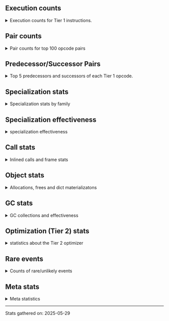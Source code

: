 ## Execution counts

<details>
<summary> Execution counts for Tier 1 instructions. </summary>


The "miss ratio" column shows the percentage of times the instruction
executed that it deoptimized. When this happens, the base unspecialized
instruction is not counted.

<table>
<thead>
<tr>
<th align="left">Name</th>
<th align="right">Base Count</th>
<th align="right">Head Count</th>
<th align="right">Change</th>
</tr>
</thead>
<tbody>
<tr>
<td align="left">CONTAINS_OP_SET</td>
<td align="right">50,895</td>
<td align="right">90,155</td>
<td align="right">77.1%</td>
</tr>
<tr>
<td align="left">CONTAINS_OP_DICT</td>
<td align="right">1,947,193</td>
<td align="right">845,165</td>
<td align="right">-56.6%</td>
</tr>
<tr>
<td align="left">BUILD_LIST</td>
<td align="right">2,482,732</td>
<td align="right">1,135,784</td>
<td align="right">-54.3%</td>
</tr>
<tr>
<td align="left">BINARY_OP_SUBSCR_DICT</td>
<td align="right">4,416,991</td>
<td align="right">2,075,243</td>
<td align="right">-53.0%</td>
</tr>
<tr>
<td align="left">BUILD_TUPLE</td>
<td align="right">5,199,588</td>
<td align="right">2,465,108</td>
<td align="right">-52.6%</td>
</tr>
<tr>
<td align="left">ENTER_EXECUTOR</td>
<td align="right">1,417,687</td>
<td align="right">682,384</td>
<td align="right">-51.9%</td>
</tr>
<tr>
<td align="left">LOAD_FAST_BORROW_LOAD_FAST_BORROW</td>
<td align="right">16,044,516</td>
<td align="right">7,748,226</td>
<td align="right">-51.7%</td>
</tr>
<tr>
<td align="left">LOAD_CONST</td>
<td align="right">22,730,798</td>
<td align="right">11,187,028</td>
<td align="right">-50.8%</td>
</tr>
<tr>
<td align="left">POP_JUMP_IF_FALSE</td>
<td align="right">14,805,609</td>
<td align="right">7,298,277</td>
<td align="right">-50.7%</td>
</tr>
<tr>
<td align="left">CALL_STR_1</td>
<td align="right">389,489</td>
<td align="right">193,969</td>
<td align="right">-50.2%</td>
</tr>
<tr>
<td align="left">CALL_KW_PY</td>
<td align="right">1,559,954</td>
<td align="right">776,964</td>
<td align="right">-50.2%</td>
</tr>
<tr>
<td align="left">IMPORT_FROM</td>
<td align="right">3,118,101</td>
<td align="right">1,553,031</td>
<td align="right">-50.2%</td>
</tr>
<tr>
<td align="left">CALL_METHOD_DESCRIPTOR_FAST</td>
<td align="right">2,374,771</td>
<td align="right">1,182,801</td>
<td align="right">-50.2%</td>
</tr>
<tr>
<td align="left">IMPORT_NAME</td>
<td align="right">1,560,993</td>
<td align="right">777,483</td>
<td align="right">-50.2%</td>
</tr>
<tr>
<td align="left">JUMP_BACKWARD_NO_INTERRUPT</td>
<td align="right">1,558,662</td>
<td align="right">776,322</td>
<td align="right">-50.2%</td>
</tr>
<tr>
<td align="left">CALL_METHOD_DESCRIPTOR_FAST_WITH_KEYWORDS</td>
<td align="right">1,305,878</td>
<td align="right">650,418</td>
<td align="right">-50.2%</td>
</tr>
<tr>
<td align="left">RAISE_VARARGS</td>
<td align="right">1,042,216</td>
<td align="right">519,096</td>
<td align="right">-50.2%</td>
</tr>
<tr>
<td align="left">RERAISE</td>
<td align="right">1,041,439</td>
<td align="right">518,709</td>
<td align="right">-50.2%</td>
</tr>
<tr>
<td align="left">CALL_KW_NON_PY</td>
<td align="right">779,331</td>
<td align="right">388,161</td>
<td align="right">-50.2%</td>
</tr>
<tr>
<td align="left">DICT_MERGE</td>
<td align="right">520,590</td>
<td align="right">259,290</td>
<td align="right">-50.2%</td>
</tr>
<tr>
<td align="left">LOAD_SUPER_ATTR_METHOD</td>
<td align="right">520,331</td>
<td align="right">259,161</td>
<td align="right">-50.2%</td>
</tr>
<tr>
<td align="left">UNPACK_SEQUENCE_LIST</td>
<td align="right">390,313</td>
<td align="right">194,403</td>
<td align="right">-50.2%</td>
</tr>
<tr>
<td align="left">BINARY_OP_INPLACE_ADD_UNICODE</td>
<td align="right">13,209</td>
<td align="right">6,579</td>
<td align="right">-50.2%</td>
</tr>
<tr>
<td align="left">BINARY_OP_ADD_UNICODE</td>
<td align="right">10,619</td>
<td align="right">5,289</td>
<td align="right">-50.2%</td>
</tr>
<tr>
<td align="left">JUMP_BACKWARD_NO_JIT</td>
<td align="right">9,324</td>
<td align="right">4,644</td>
<td align="right">-50.2%</td>
</tr>
<tr>
<td align="left">SWAP</td>
<td align="right">8,288</td>
<td align="right">4,128</td>
<td align="right">-50.2%</td>
</tr>
<tr>
<td align="left">LIST_APPEND</td>
<td align="right">3,108</td>
<td align="right">1,548</td>
<td align="right">-50.2%</td>
</tr>
<tr>
<td align="left">LOAD_FAST_AND_CLEAR</td>
<td align="right">1,813</td>
<td align="right">903</td>
<td align="right">-50.2%</td>
</tr>
<tr>
<td align="left">LOAD_SUPER_ATTR_ATTR</td>
<td align="right">777</td>
<td align="right">387</td>
<td align="right">-50.2%</td>
</tr>
<tr>
<td align="left">CALL_INTRINSIC_1</td>
<td align="right">518</td>
<td align="right">258</td>
<td align="right">-50.2%</td>
</tr>
<tr>
<td align="left">LIST_EXTEND</td>
<td align="right">518</td>
<td align="right">258</td>
<td align="right">-50.2%</td>
</tr>
<tr>
<td align="left">CALL_BOUND_METHOD_GENERAL</td>
<td align="right">518</td>
<td align="right">258</td>
<td align="right">-50.2%</td>
</tr>
<tr>
<td align="left">CALL_KW_BOUND_METHOD</td>
<td align="right">259</td>
<td align="right">129</td>
<td align="right">-50.2%</td>
</tr>
<tr>
<td align="left">CHECK_EXC_MATCH</td>
<td align="right">2,606,319</td>
<td align="right">1,298,129</td>
<td align="right">-50.2%</td>
</tr>
<tr>
<td align="left">POP_EXCEPT</td>
<td align="right">2,606,319</td>
<td align="right">1,298,129</td>
<td align="right">-50.2%</td>
</tr>
<tr>
<td align="left">PUSH_EXC_INFO</td>
<td align="right">2,606,319</td>
<td align="right">1,298,129</td>
<td align="right">-50.2%</td>
</tr>
<tr>
<td align="left">CALL_TYPE_1</td>
<td align="right">1,428,905</td>
<td align="right">711,695</td>
<td align="right">-50.2%</td>
</tr>
<tr>
<td align="left">LOAD_ATTR_SLOT</td>
<td align="right">1,558,666</td>
<td align="right">776,326</td>
<td align="right">-50.2%</td>
</tr>
<tr>
<td align="left">BUILD_MAP</td>
<td align="right">533,542</td>
<td align="right">265,742</td>
<td align="right">-50.2%</td>
</tr>
<tr>
<td align="left">BINARY_SLICE</td>
<td align="right">784,515</td>
<td align="right">390,745</td>
<td align="right">-50.2%</td>
</tr>
<tr>
<td align="left">STORE_ATTR_INSTANCE_VALUE</td>
<td align="right">13,005,755</td>
<td align="right">6,477,805</td>
<td align="right">-50.2%</td>
</tr>
<tr>
<td align="left">POP_JUMP_IF_NONE</td>
<td align="right">1,948,994</td>
<td align="right">970,744</td>
<td align="right">-50.2%</td>
</tr>
<tr>
<td align="left">UNPACK_SEQUENCE_TUPLE</td>
<td align="right">777,008</td>
<td align="right">387,008</td>
<td align="right">-50.2%</td>
</tr>
<tr>
<td align="left">COPY</td>
<td align="right">2,080,570</td>
<td align="right">1,036,280</td>
<td align="right">-50.2%</td>
</tr>
<tr>
<td align="left">CALL_BUILTIN_FAST_WITH_KEYWORDS</td>
<td align="right">1,055,440</td>
<td align="right">525,690</td>
<td align="right">-50.2%</td>
</tr>
<tr>
<td align="left">BINARY_OP_MULTIPLY_INT</td>
<td align="right">519,562</td>
<td align="right">258,782</td>
<td align="right">-50.2%</td>
</tr>
<tr>
<td align="left">EXIT_INIT_CHECK</td>
<td align="right">519,563</td>
<td align="right">258,783</td>
<td align="right">-50.2%</td>
</tr>
<tr>
<td align="left">CALL_ALLOC_AND_ENTER_INIT</td>
<td align="right">519,563</td>
<td align="right">258,783</td>
<td align="right">-50.2%</td>
</tr>
<tr>
<td align="left">NOP</td>
<td align="right">5,727,889</td>
<td align="right">2,852,938</td>
<td align="right">-50.2%</td>
</tr>
<tr>
<td align="left">INTERPRETER_EXIT</td>
<td align="right">1,950,046</td>
<td align="right">971,276</td>
<td align="right">-50.2%</td>
</tr>
<tr>
<td align="left">COMPARE_OP_INT</td>
<td align="right">4,031,411</td>
<td align="right">2,007,960</td>
<td align="right">-50.2%</td>
</tr>
<tr>
<td align="left">CALL_ISINSTANCE</td>
<td align="right">2,734,835</td>
<td align="right">1,362,165</td>
<td align="right">-50.2%</td>
</tr>
<tr>
<td align="left">BINARY_OP_SUBTRACT_INT</td>
<td align="right">1,039,129</td>
<td align="right">517,569</td>
<td align="right">-50.2%</td>
</tr>
<tr>
<td align="left">BINARY_OP_SUBSCR_GETITEM</td>
<td align="right">1,042,240</td>
<td align="right">519,120</td>
<td align="right">-50.2%</td>
</tr>
<tr>
<td align="left">COPY_FREE_VARS</td>
<td align="right">2,603,016</td>
<td align="right">1,296,515</td>
<td align="right">-50.2%</td>
</tr>
<tr>
<td align="left">CALL_LEN</td>
<td align="right">1,689,510</td>
<td align="right">841,520</td>
<td align="right">-50.2%</td>
</tr>
<tr>
<td align="left">LOAD_ATTR_MODULE</td>
<td align="right">5,100,426</td>
<td align="right">2,540,463</td>
<td align="right">-50.2%</td>
</tr>
<tr>
<td align="left">CALL_PY_GENERAL</td>
<td align="right">1,697,296</td>
<td align="right">845,405</td>
<td align="right">-50.2%</td>
</tr>
<tr>
<td align="left">MAKE_FUNCTION</td>
<td align="right">1,300,764</td>
<td align="right">647,903</td>
<td align="right">-50.2%</td>
</tr>
<tr>
<td align="left">TO_BOOL_INT</td>
<td align="right">1,055,219</td>
<td align="right">525,599</td>
<td align="right">-50.2%</td>
</tr>
<tr>
<td align="left">BINARY_OP_ADD_INT</td>
<td align="right">782,997</td>
<td align="right">390,007</td>
<td align="right">-50.2%</td>
</tr>
<tr>
<td align="left">CALL_BUILTIN_CLASS</td>
<td align="right">1,047,719</td>
<td align="right">521,868</td>
<td align="right">-50.2%</td>
</tr>
<tr>
<td align="left">CALL_BUILTIN_O</td>
<td align="right">909,144</td>
<td align="right">452,844</td>
<td align="right">-50.2%</td>
</tr>
<tr>
<td align="left">BINARY_OP_SUBSCR_LIST_INT</td>
<td align="right">648,063</td>
<td align="right">322,803</td>
<td align="right">-50.2%</td>
</tr>
<tr>
<td align="left">PUSH_NULL</td>
<td align="right">6,773,411</td>
<td align="right">3,373,904</td>
<td align="right">-50.2%</td>
</tr>
<tr>
<td align="left">CALL_BOUND_METHOD_EXACT_ARGS</td>
<td align="right">389,569</td>
<td align="right">194,049</td>
<td align="right">-50.2%</td>
</tr>
<tr>
<td align="left">LOAD_FAST</td>
<td align="right">2,623,936</td>
<td align="right">1,307,033</td>
<td align="right">-50.2%</td>
</tr>
<tr>
<td align="left">COMPARE_OP</td>
<td align="right">264,589</td>
<td align="right">131,797</td>
<td align="right">-50.2%</td>
</tr>
<tr>
<td align="left">CALL_METHOD_DESCRIPTOR_NOARGS</td>
<td align="right">522,728</td>
<td align="right">260,387</td>
<td align="right">-50.2%</td>
</tr>
<tr>
<td align="left">CALL_FUNCTION_EX</td>
<td align="right">520,656</td>
<td align="right">259,355</td>
<td align="right">-50.2%</td>
</tr>
<tr>
<td align="left">LOAD_ATTR</td>
<td align="right">3,259,101</td>
<td align="right">1,623,465</td>
<td align="right">-50.2%</td>
</tr>
<tr>
<td align="left">RETURN_VALUE</td>
<td align="right">17,965,573</td>
<td align="right">8,949,417</td>
<td align="right">-50.2%</td>
</tr>
<tr>
<td align="left">STORE_SUBSCR_DICT</td>
<td align="right">657,887</td>
<td align="right">327,727</td>
<td align="right">-50.2%</td>
</tr>
<tr>
<td align="left">MAKE_CELL</td>
<td align="right">266,577</td>
<td align="right">132,806</td>
<td align="right">-50.2%</td>
</tr>
<tr>
<td align="left">STORE_DEREF</td>
<td align="right">265,023</td>
<td align="right">132,032</td>
<td align="right">-50.2%</td>
</tr>
<tr>
<td align="left">SET_FUNCTION_ATTRIBUTE</td>
<td align="right">261,915</td>
<td align="right">130,484</td>
<td align="right">-50.2%</td>
</tr>
<tr>
<td align="left">RESUME_CHECK</td>
<td align="right">18,101,761</td>
<td align="right">9,018,265</td>
<td align="right">-50.2%</td>
</tr>
<tr>
<td align="left">EXTENDED_ARG</td>
<td align="right">391,709</td>
<td align="right">195,149</td>
<td align="right">-50.2%</td>
</tr>
<tr>
<td align="left">LOAD_SMALL_INT</td>
<td align="right">11,578,554</td>
<td align="right">5,769,112</td>
<td align="right">-50.2%</td>
</tr>
<tr>
<td align="left">BINARY_OP</td>
<td align="right">524,555</td>
<td align="right">261,366</td>
<td align="right">-50.2%</td>
</tr>
<tr>
<td align="left">CALL_PY_EXACT_ARGS</td>
<td align="right">10,942,280</td>
<td align="right">5,452,246</td>
<td align="right">-50.2%</td>
</tr>
<tr>
<td align="left">BINARY_OP_SUBSCR_TUPLE_INT</td>
<td align="right">259,627</td>
<td align="right">129,366</td>
<td align="right">-50.2%</td>
</tr>
<tr>
<td align="left">TO_BOOL</td>
<td align="right">261,103</td>
<td align="right">130,108</td>
<td align="right">-50.2%</td>
</tr>
<tr>
<td align="left">LOAD_ATTR_METHOD_WITH_VALUES</td>
<td align="right">6,644,755</td>
<td align="right">3,311,670</td>
<td align="right">-50.2%</td>
</tr>
<tr>
<td align="left">LOAD_GLOBAL_BUILTIN</td>
<td align="right">17,845,686</td>
<td align="right">8,894,645</td>
<td align="right">-50.2%</td>
</tr>
<tr>
<td align="left">UNARY_INVERT</td>
<td align="right">3,889</td>
<td align="right">1,939</td>
<td align="right">-50.1%</td>
</tr>
<tr>
<td align="left">LOAD_GLOBAL_MODULE</td>
<td align="right">12,018,739</td>
<td align="right">5,992,545</td>
<td align="right">-50.1%</td>
</tr>
<tr>
<td align="left">TO_BOOL_LIST</td>
<td align="right">2,995,254</td>
<td align="right">1,494,112</td>
<td align="right">-50.1%</td>
</tr>
<tr>
<td align="left">LOAD_ATTR_INSTANCE_VALUE</td>
<td align="right">17,482,688</td>
<td align="right">8,727,275</td>
<td align="right">-50.1%</td>
</tr>
<tr>
<td align="left">BINARY_OP_EXTEND</td>
<td align="right">17,136</td>
<td align="right">8,556</td>
<td align="right">-50.1%</td>
</tr>
<tr>
<td align="left">CONTAINS_OP</td>
<td align="right">1,443,442</td>
<td align="right">721,097</td>
<td align="right">-50.0%</td>
</tr>
<tr>
<td align="left">STORE_FAST_STORE_FAST</td>
<td align="right">1,173,320</td>
<td align="right">586,499</td>
<td align="right">-50.0%</td>
</tr>
<tr>
<td align="left">BINARY_OP_SUBSCR_LIST_SLICE</td>
<td align="right">781</td>
<td align="right">391</td>
<td align="right">-49.9%</td>
</tr>
<tr>
<td align="left">BINARY_OP_SUBSCR_STR_INT</td>
<td align="right">783,951</td>
<td align="right">392,521</td>
<td align="right">-49.9%</td>
</tr>
<tr>
<td align="left">POP_TOP</td>
<td align="right">8,871,040</td>
<td align="right">4,445,595</td>
<td align="right">-49.9%</td>
</tr>
<tr>
<td align="left">TO_BOOL_STR</td>
<td align="right">536,359</td>
<td align="right">269,180</td>
<td align="right">-49.8%</td>
</tr>
<tr>
<td align="left">LOAD_FAST_BORROW</td>
<td align="right">91,410,044</td>
<td align="right">45,899,806</td>
<td align="right">-49.8%</td>
</tr>
<tr>
<td align="left">CALL_BUILTIN_FAST</td>
<td align="right">1,442,193</td>
<td align="right">724,423</td>
<td align="right">-49.8%</td>
</tr>
<tr>
<td align="left">STORE_FAST</td>
<td align="right">25,087,545</td>
<td align="right">12,614,673</td>
<td align="right">-49.7%</td>
</tr>
<tr>
<td align="left">TO_BOOL_BOOL</td>
<td align="right">8,136,697</td>
<td align="right">4,096,946</td>
<td align="right">-49.6%</td>
</tr>
<tr>
<td align="left">IS_OP</td>
<td align="right">659,645</td>
<td align="right">334,734</td>
<td align="right">-49.3%</td>
</tr>
<tr>
<td align="left">LOAD_DEREF</td>
<td align="right">7,081,153</td>
<td align="right">3,593,772</td>
<td align="right">-49.2%</td>
</tr>
<tr>
<td align="left">POP_JUMP_IF_TRUE</td>
<td align="right">9,284,608</td>
<td align="right">4,782,487</td>
<td align="right">-48.5%</td>
</tr>
<tr>
<td align="left">LOAD_ATTR_METHOD_NO_DICT</td>
<td align="right">7,171,769</td>
<td align="right">3,743,467</td>
<td align="right">-47.8%</td>
</tr>
<tr>
<td align="left">STORE_SUBSCR</td>
<td align="right">1,090</td>
<td align="right">569</td>
<td align="right">-47.8%</td>
</tr>
<tr>
<td align="left">POP_JUMP_IF_NOT_NONE</td>
<td align="right">3,562,958</td>
<td align="right">1,880,237</td>
<td align="right">-47.2%</td>
</tr>
<tr>
<td align="left">CALL_METHOD_DESCRIPTOR_O</td>
<td align="right">785,558</td>
<td align="right">415,227</td>
<td align="right">-47.1%</td>
</tr>
<tr>
<td align="left">CALL_LIST_APPEND</td>
<td align="right">1,833,898</td>
<td align="right">977,828</td>
<td align="right">-46.7%</td>
</tr>
<tr>
<td align="left">CALL_NON_PY_GENERAL</td>
<td align="right">2,300,824</td>
<td align="right">1,229,139</td>
<td align="right">-46.6%</td>
</tr>
<tr>
<td align="left">POP_ITER</td>
<td align="right">1,663,596</td>
<td align="right">910,822</td>
<td align="right">-45.2%</td>
</tr>
<tr>
<td align="left">GET_ITER</td>
<td align="right">1,665,754</td>
<td align="right">912,663</td>
<td align="right">-45.2%</td>
</tr>
<tr>
<td align="left">FOR_ITER_RANGE</td>
<td align="right">270,937</td>
<td align="right">158,936</td>
<td align="right">-41.3%</td>
</tr>
<tr>
<td align="left">FORMAT_SIMPLE</td>
<td align="right">527,216</td>
<td align="right">310,456</td>
<td align="right">-41.1%</td>
</tr>
<tr>
<td align="left">BUILD_STRING</td>
<td align="right">527,216</td>
<td align="right">310,456</td>
<td align="right">-41.1%</td>
</tr>
<tr>
<td align="left">JUMP_FORWARD</td>
<td align="right">664,073</td>
<td align="right">395,212</td>
<td align="right">-40.5%</td>
</tr>
<tr>
<td align="left">TO_BOOL_NONE</td>
<td align="right">94,052</td>
<td align="right">129,870</td>
<td align="right">38.1%</td>
</tr>
<tr>
<td align="left">FOR_ITER_LIST</td>
<td align="right">1,869,013</td>
<td align="right">1,212,453</td>
<td align="right">-35.1%</td>
</tr>
<tr>
<td align="left">FOR_ITER_TUPLE</td>
<td align="right">281,774</td>
<td align="right">182,974</td>
<td align="right">-35.1%</td>
</tr>
<tr>
<td align="left">COMPARE_OP_STR</td>
<td align="right">9,314</td>
<td align="right">6,714</td>
<td align="right">-27.9%</td>
</tr>
<tr>
<td align="left">JUMP_BACKWARD_JIT</td>
<td align="right">1,144,859</td>
<td align="right">837,598</td>
<td align="right">-26.8%</td>
</tr>
<tr>
<td align="left">FOR_ITER</td>
<td align="right">8,185</td>
<td align="right">6,190</td>
<td align="right">-24.4%</td>
</tr>
<tr>
<td align="left">UNPACK_SEQUENCE_TWO_TUPLE</td>
<td align="right">7,037</td>
<td align="right">5,606</td>
<td align="right">-20.3%</td>
</tr>
<tr>
<td align="left">BINARY_OP_SUBTRACT_FLOAT</td>
<td align="right">64</td>
<td align="right">63</td>
<td align="right">-1.6%</td>
</tr>
<tr>
<td align="left">LOAD_FAST_LOAD_FAST</td>
<td align="right">89</td>
<td align="right">88</td>
<td align="right">-1.1%</td>
</tr>
<tr>
<td align="left">CALL</td>
<td align="right">349</td>
<td align="right">349</td>
<td align="right">0.0%</td>
</tr>
<tr>
<td align="left">LOAD_GLOBAL</td>
<td align="right">163</td>
<td align="right">163</td>
<td align="right">0.0%</td>
</tr>
<tr>
<td align="left">UNPACK_SEQUENCE</td>
<td align="right">25</td>
<td align="right">25</td>
<td align="right">0.0%</td>
</tr>
<tr>
<td align="left">STORE_ATTR</td>
<td align="right">19</td>
<td align="right">19</td>
<td align="right">0.0%</td>
</tr>
<tr>
<td align="left">CALL_KW</td>
<td align="right">11</td>
<td align="right">11</td>
<td align="right">0.0%</td>
</tr>
<tr>
<td align="left">RESUME</td>
<td align="right">8</td>
<td align="right">8</td>
<td align="right">0.0%</td>
</tr>
<tr>
<td align="left">JUMP_BACKWARD</td>
<td align="right">7</td>
<td align="right">7</td>
<td align="right">0.0%</td>
</tr>
<tr>
<td align="left">STORE_SUBSCR_LIST_INT</td>
<td align="right">7</td>
<td align="right">7</td>
<td align="right">0.0%</td>
</tr>
<tr>
<td align="left">LOAD_ATTR_PROPERTY</td>
<td align="right">6</td>
<td align="right">6</td>
<td align="right">0.0%</td>
</tr>
<tr>
<td align="left">STORE_FAST_LOAD_FAST</td>
<td align="right">5</td>
<td align="right">5</td>
<td align="right">0.0%</td>
</tr>
<tr>
<td align="left">UNARY_NOT</td>
<td align="right">4</td>
<td align="right">4</td>
<td align="right">0.0%</td>
</tr>
<tr>
<td align="left">BUILD_SLICE</td>
<td align="right">3</td>
<td align="right">3</td>
<td align="right">0.0%</td>
</tr>
<tr>
<td align="left">LOAD_ATTR_CLASS_WITH_METACLASS_CHECK</td>
<td align="right">3</td>
<td align="right">3</td>
<td align="right">0.0%</td>
</tr>
<tr>
<td align="left">LOAD_SUPER_ATTR</td>
<td align="right">2</td>
<td align="right">2</td>
<td align="right">0.0%</td>
</tr>
<tr>
<td align="left">CALL_TUPLE_1</td>
<td align="right">1</td>
<td align="right">1</td>
<td align="right">0.0%</td>
</tr>
</tbody>
</table>


</details>

## Pair counts

<details>
<summary> Pair counts for top 100 opcode pairs </summary>


Pairs of specialized operations that deoptimize and are then followed by
the corresponding unspecialized instruction are not counted as pairs.

Not included in comparative output.


</details>

## Predecessor/Successor Pairs

<details>
<summary> Top 5 predecessors and successors of each Tier 1 opcode. </summary>


This does not include the unspecialized instructions that occur after a
specialized instruction deoptimizes.

Not included in comparative output.


</details>

## Specialization stats

<details>
<summary> Specialization stats by family </summary>

### BINARY_OP

<details>
<summary> specialization stats for BINARY_OP family </summary>

<table>
<thead>
<tr>
<th align="left">Kind</th>
<th align="right">Base Count</th>
<th align="right">Base Ratio</th>
<th align="right">Head Count</th>
<th align="right">Head Ratio</th>
<th align="right">Change</th>
</tr>
</thead>
<tbody>
<tr>
<td align="left">
deferred
<details>
<summary>ⓘ</summary>

Lists the number of "deferred" (i.e. not specialized) instructions executed.
</details>
</td>
<td align="right">524,228</td>
<td align="right">4.6%</td>
<td align="right">261,108</td>
<td align="right">4.6%</td>
<td align="right">-50.2%</td>
</tr>
<tr>
<td align="left">
hit
<details>
<summary>ⓘ</summary>

Specialized instructions that complete.
</details>
</td>
<td align="right">10,955,602</td>
<td align="right">95.4%</td>
<td align="right">5,456,860</td>
<td align="right">95.4%</td>
<td align="right">-50.2%</td>
</tr>
<tr>
<td align="left">
miss
<details>
<summary>ⓘ</summary>

Specialized instructions that deopt.
</details>
</td>
<td align="right">7</td>
<td align="right">0.0%</td>
<td align="right">7</td>
<td align="right">0.0%</td>
<td align="right">0.0%</td>
</tr>
</tbody>
</table>

<table>
<thead>
<tr>
<th align="left">Success</th>
<th align="right">Base Count</th>
<th align="right">Base Ratio</th>
<th align="right">Head Count</th>
<th align="right">Head Ratio</th>
<th align="right">Change</th>
</tr>
</thead>
<tbody>
<tr>
<td align="left">Failure</td>
<td align="right">276</td>
<td align="right">84.4%</td>
<td align="right">207</td>
<td align="right">80.2%</td>
<td align="right">-25.0%</td>
</tr>
<tr>
<td align="left">Success</td>
<td align="right">51</td>
<td align="right">15.6%</td>
<td align="right">51</td>
<td align="right">19.8%</td>
<td align="right">0.0%</td>
</tr>
</tbody>
</table>

<table>
<thead>
<tr>
<th align="left">Failure kind</th>
<th align="right">Base Count</th>
<th align="right">Base Ratio</th>
<th align="right">Head Count</th>
<th align="right">Head Ratio</th>
<th align="right">Change</th>
</tr>
</thead>
<tbody>
<tr>
<td align="left">multiply different types</td>
<td align="right">93</td>
<td align="right">33.7%</td>
<td align="right">50</td>
<td align="right">24.2%</td>
<td align="right">-46.2%</td>
</tr>
<tr>
<td align="left">remainder</td>
<td align="right">139</td>
<td align="right">50.4%</td>
<td align="right">114</td>
<td align="right">55.1%</td>
<td align="right">-18.0%</td>
</tr>
<tr>
<td align="left">out of range</td>
<td align="right">44</td>
<td align="right">15.9%</td>
<td align="right">43</td>
<td align="right">20.8%</td>
<td align="right">-2.3%</td>
</tr>
</tbody>
</table>


</details>

### BINARY_SLICE

<details>
<summary> specialization stats for BINARY_SLICE family </summary>

<table>
<thead>
<tr>
<th align="left">Kind</th>
<th align="right">Base Count</th>
<th align="right">Base Ratio</th>
<th align="right">Head Count</th>
<th align="right">Head Ratio</th>
<th align="right">Change</th>
</tr>
</thead>
<tbody>
<tr>
<td align="left">
deferred
<details>
<summary>ⓘ</summary>

Lists the number of "deferred" (i.e. not specialized) instructions executed.
</details>
</td>
<td align="right">784,515</td>
<td align="right">100.0%</td>
<td align="right">390,745</td>
<td align="right">100.0%</td>
<td align="right">-50.2%</td>
</tr>
</tbody>
</table>


</details>

### CALL

<details>
<summary> specialization stats for CALL family </summary>

<table>
<thead>
<tr>
<th align="left">Kind</th>
<th align="right">Base Count</th>
<th align="right">Base Ratio</th>
<th align="right">Head Count</th>
<th align="right">Head Ratio</th>
<th align="right">Change</th>
</tr>
</thead>
<tbody>
<tr>
<td align="left">
hit
<details>
<summary>ⓘ</summary>

Specialized instructions that complete.
</details>
</td>
<td align="right">32,327,048</td>
<td align="right">100.0%</td>
<td align="right">16,101,481</td>
<td align="right">100.0%</td>
<td align="right">-50.2%</td>
</tr>
<tr>
<td align="left">
deferred
<details>
<summary>ⓘ</summary>

Lists the number of "deferred" (i.e. not specialized) instructions executed.
</details>
</td>
<td align="right">74</td>
<td align="right">0.0%</td>
<td align="right">74</td>
<td align="right">0.0%</td>
<td align="right">0.0%</td>
</tr>
<tr>
<td align="left">
miss
<details>
<summary>ⓘ</summary>

Specialized instructions that deopt.
</details>
</td>
<td align="right">48</td>
<td align="right">0.0%</td>
<td align="right">48</td>
<td align="right">0.0%</td>
<td align="right">0.0%</td>
</tr>
</tbody>
</table>

<table>
<thead>
<tr>
<th align="left">Success</th>
<th align="right">Base Count</th>
<th align="right">Base Ratio</th>
<th align="right">Head Count</th>
<th align="right">Head Ratio</th>
<th align="right">Change</th>
</tr>
</thead>
<tbody>
<tr>
<td align="left">Success</td>
<td align="right">323</td>
<td align="right">100.0%</td>
<td align="right">323</td>
<td align="right">100.0%</td>
<td align="right">0.0%</td>
</tr>
<tr>
<td align="left">Failure</td>
<td align="right">0</td>
<td align="right">0.0%</td>
<td align="right">0</td>
<td align="right">0.0%</td>
<td align="right"></td>
</tr>
</tbody>
</table>

<table>
<thead>
<tr>
<th align="left">Failure kind</th>
<th align="right">Base Count</th>
<th align="right">Base Ratio</th>
<th align="right">Head Count</th>
<th align="right">Head Ratio</th>
<th align="right">Change</th>
</tr>
</thead>
<tbody>
<tr>
<td align="left">init not simple</td>
<td align="right">2</td>
<td align="right">2 / 0 !!</td>
<td align="right">2</td>
<td align="right">2 / 0 !!</td>
<td align="right">0.0%</td>
</tr>
</tbody>
</table>


</details>

### CALL_KW

<details>
<summary> specialization stats for CALL_KW family </summary>

<table>
<thead>
<tr>
<th align="left">Kind</th>
<th align="right">Base Count</th>
<th align="right">Base Ratio</th>
<th align="right">Head Count</th>
<th align="right">Head Ratio</th>
<th align="right">Change</th>
</tr>
</thead>
<tbody>
<tr>
<td align="left">
deferred
<details>
<summary>ⓘ</summary>

Lists the number of "deferred" (i.e. not specialized) instructions executed.
</details>
</td>
<td align="right">3</td>
<td align="right">27.3%</td>
<td align="right">3</td>
<td align="right">27.3%</td>
<td align="right">0.0%</td>
</tr>
</tbody>
</table>

<table>
<thead>
<tr>
<th align="left">Success</th>
<th align="right">Base Count</th>
<th align="right">Base Ratio</th>
<th align="right">Head Count</th>
<th align="right">Head Ratio</th>
<th align="right">Change</th>
</tr>
</thead>
<tbody>
<tr>
<td align="left">Success</td>
<td align="right">8</td>
<td align="right">100.0%</td>
<td align="right">8</td>
<td align="right">100.0%</td>
<td align="right">0.0%</td>
</tr>
<tr>
<td align="left">Failure</td>
<td align="right">0</td>
<td align="right">0.0%</td>
<td align="right">0</td>
<td align="right">0.0%</td>
<td align="right"></td>
</tr>
</tbody>
</table>


</details>

### COMPARE_OP

<details>
<summary> specialization stats for COMPARE_OP family </summary>

<table>
<thead>
<tr>
<th align="left">Kind</th>
<th align="right">Base Count</th>
<th align="right">Base Ratio</th>
<th align="right">Head Count</th>
<th align="right">Head Ratio</th>
<th align="right">Change</th>
</tr>
</thead>
<tbody>
<tr>
<td align="left">
hit
<details>
<summary>ⓘ</summary>

Specialized instructions that complete.
</details>
</td>
<td align="right">4,813,907</td>
<td align="right">94.8%</td>
<td align="right">2,397,726</td>
<td align="right">94.8%</td>
<td align="right">-50.2%</td>
</tr>
<tr>
<td align="left">
deferred
<details>
<summary>ⓘ</summary>

Lists the number of "deferred" (i.e. not specialized) instructions executed.
</details>
</td>
<td align="right">264,189</td>
<td align="right">5.2%</td>
<td align="right">131,589</td>
<td align="right">5.2%</td>
<td align="right">-50.2%</td>
</tr>
<tr>
<td align="left">
miss
<details>
<summary>ⓘ</summary>

Specialized instructions that deopt.
</details>
</td>
<td align="right">1</td>
<td align="right">0.0%</td>
<td align="right">1</td>
<td align="right">0.0%</td>
<td align="right">0.0%</td>
</tr>
</tbody>
</table>

<table>
<thead>
<tr>
<th align="left">Success</th>
<th align="right">Base Count</th>
<th align="right">Base Ratio</th>
<th align="right">Head Count</th>
<th align="right">Head Ratio</th>
<th align="right">Change</th>
</tr>
</thead>
<tbody>
<tr>
<td align="left">Failure</td>
<td align="right">375</td>
<td align="right">93.8%</td>
<td align="right">183</td>
<td align="right">88.0%</td>
<td align="right">-51.2%</td>
</tr>
<tr>
<td align="left">Success</td>
<td align="right">25</td>
<td align="right">6.2%</td>
<td align="right">25</td>
<td align="right">12.0%</td>
<td align="right">0.0%</td>
</tr>
</tbody>
</table>

<table>
<thead>
<tr>
<th align="left">Failure kind</th>
<th align="right">Base Count</th>
<th align="right">Base Ratio</th>
<th align="right">Head Count</th>
<th align="right">Head Ratio</th>
<th align="right">Change</th>
</tr>
</thead>
<tbody>
<tr>
<td align="left">different types</td>
<td align="right">375</td>
<td align="right">100.0%</td>
<td align="right">183</td>
<td align="right">100.0%</td>
<td align="right">-51.2%</td>
</tr>
</tbody>
</table>


</details>

### CONTAINS_OP

<details>
<summary> specialization stats for CONTAINS_OP family </summary>

<table>
<thead>
<tr>
<th align="left">Kind</th>
<th align="right">Base Count</th>
<th align="right">Base Ratio</th>
<th align="right">Head Count</th>
<th align="right">Head Ratio</th>
<th align="right">Change</th>
</tr>
</thead>
<tbody>
<tr>
<td align="left">
hit
<details>
<summary>ⓘ</summary>

Specialized instructions that complete.
</details>
</td>
<td align="right">2,467,017</td>
<td align="right">63.1%</td>
<td align="right">1,228,767</td>
<td align="right">63.0%</td>
<td align="right">-50.2%</td>
</tr>
<tr>
<td align="left">
deferred
<details>
<summary>ⓘ</summary>

Lists the number of "deferred" (i.e. not specialized) instructions executed.
</details>
</td>
<td align="right">1,442,853</td>
<td align="right">36.9%</td>
<td align="right">720,703</td>
<td align="right">37.0%</td>
<td align="right">-50.1%</td>
</tr>
</tbody>
</table>

<table>
<thead>
<tr>
<th align="left">Success</th>
<th align="right">Base Count</th>
<th align="right">Base Ratio</th>
<th align="right">Head Count</th>
<th align="right">Head Ratio</th>
<th align="right">Change</th>
</tr>
</thead>
<tbody>
<tr>
<td align="left">Failure</td>
<td align="right">587</td>
<td align="right">99.7%</td>
<td align="right">392</td>
<td align="right">99.5%</td>
<td align="right">-33.2%</td>
</tr>
<tr>
<td align="left">Success</td>
<td align="right">2</td>
<td align="right">0.3%</td>
<td align="right">2</td>
<td align="right">0.5%</td>
<td align="right">0.0%</td>
</tr>
</tbody>
</table>

<table>
<thead>
<tr>
<th align="left">Failure kind</th>
<th align="right">Base Count</th>
<th align="right">Base Ratio</th>
<th align="right">Head Count</th>
<th align="right">Head Ratio</th>
<th align="right">Change</th>
</tr>
</thead>
<tbody>
<tr>
<td align="left">tuple</td>
<td align="right">138</td>
<td align="right">23.5%</td>
<td align="right">74</td>
<td align="right">18.9%</td>
<td align="right">-46.4%</td>
</tr>
<tr>
<td align="left">str</td>
<td align="right">381</td>
<td align="right">64.9%</td>
<td align="right">232</td>
<td align="right">59.2%</td>
<td align="right">-39.1%</td>
</tr>
<tr>
<td align="left">list</td>
<td align="right">68</td>
<td align="right">11.6%</td>
<td align="right">86</td>
<td align="right">21.9%</td>
<td align="right">26.5%</td>
</tr>
</tbody>
</table>


</details>

### FOR_ITER

<details>
<summary> specialization stats for FOR_ITER family </summary>

<table>
<thead>
<tr>
<th align="left">Kind</th>
<th align="right">Base Count</th>
<th align="right">Base Ratio</th>
<th align="right">Head Count</th>
<th align="right">Head Ratio</th>
<th align="right">Change</th>
</tr>
</thead>
<tbody>
<tr>
<td align="left">
hit
<details>
<summary>ⓘ</summary>

Specialized instructions that complete.
</details>
</td>
<td align="right">2,421,708</td>
<td align="right">99.7%</td>
<td align="right">1,554,347</td>
<td align="right">99.6%</td>
<td align="right">-35.8%</td>
</tr>
<tr>
<td align="left">
deferred
<details>
<summary>ⓘ</summary>

Lists the number of "deferred" (i.e. not specialized) instructions executed.
</details>
</td>
<td align="right">8,036</td>
<td align="right">0.3%</td>
<td align="right">6,085</td>
<td align="right">0.4%</td>
<td align="right">-24.3%</td>
</tr>
<tr>
<td align="left">
miss
<details>
<summary>ⓘ</summary>

Specialized instructions that deopt.
</details>
</td>
<td align="right">16</td>
<td align="right">0.0%</td>
<td align="right">16</td>
<td align="right">0.0%</td>
<td align="right">0.0%</td>
</tr>
</tbody>
</table>

<table>
<thead>
<tr>
<th align="left">Success</th>
<th align="right">Base Count</th>
<th align="right">Base Ratio</th>
<th align="right">Head Count</th>
<th align="right">Head Ratio</th>
<th align="right">Change</th>
</tr>
</thead>
<tbody>
<tr>
<td align="left">Failure</td>
<td align="right">143</td>
<td align="right">96.0%</td>
<td align="right">99</td>
<td align="right">94.3%</td>
<td align="right">-30.8%</td>
</tr>
<tr>
<td align="left">Success</td>
<td align="right">6</td>
<td align="right">4.0%</td>
<td align="right">6</td>
<td align="right">5.7%</td>
<td align="right">0.0%</td>
</tr>
</tbody>
</table>

<table>
<thead>
<tr>
<th align="left">Failure kind</th>
<th align="right">Base Count</th>
<th align="right">Base Ratio</th>
<th align="right">Head Count</th>
<th align="right">Head Ratio</th>
<th align="right">Change</th>
</tr>
</thead>
<tbody>
<tr>
<td align="left">dict values</td>
<td align="right">2</td>
<td align="right">1.4%</td>
<td align="right">1</td>
<td align="right">1.0%</td>
<td align="right">-50.0%</td>
</tr>
<tr>
<td align="left">dict keys</td>
<td align="right">88</td>
<td align="right">61.5%</td>
<td align="right">46</td>
<td align="right">46.5%</td>
<td align="right">-47.7%</td>
</tr>
<tr>
<td align="left">zip</td>
<td align="right">45</td>
<td align="right">31.5%</td>
<td align="right">44</td>
<td align="right">44.4%</td>
<td align="right">-2.2%</td>
</tr>
<tr>
<td align="left">enumerate</td>
<td align="right">8</td>
<td align="right">5.6%</td>
<td align="right">8</td>
<td align="right">8.1%</td>
<td align="right">0.0%</td>
</tr>
</tbody>
</table>


</details>

### GET_ITER

<details>
<summary> specialization stats for GET_ITER family </summary>

<table>
<thead>
<tr>
<th align="left">Failure kind</th>
<th align="right">Base Count</th>
<th align="right">Base Ratio</th>
<th align="right">Head Count</th>
<th align="right">Head Ratio</th>
<th align="right">Change</th>
</tr>
</thead>
<tbody>
<tr>
<td align="left">self</td>
<td align="right">1,036</td>
<td align="right">1,036 / 0 !!</td>
<td align="right">516</td>
<td align="right">516 / 0 !!</td>
<td align="right">-50.2%</td>
</tr>
<tr>
<td align="left">enumerate</td>
<td align="right">518</td>
<td align="right">518 / 0 !!</td>
<td align="right">258</td>
<td align="right">258 / 0 !!</td>
<td align="right">-50.2%</td>
</tr>
<tr>
<td align="left">tuple</td>
<td align="right">263,663</td>
<td align="right">263,663 / 0 !!</td>
<td align="right">131,323</td>
<td align="right">131,323 / 0 !!</td>
<td align="right">-50.2%</td>
</tr>
<tr>
<td align="left">list</td>
<td align="right">1,564,111</td>
<td align="right">1,564,111 / 0 !!</td>
<td align="right">779,041</td>
<td align="right">779,041 / 0 !!</td>
<td align="right">-50.2%</td>
</tr>
<tr>
<td align="left">dict keys</td>
<td align="right">1,037</td>
<td align="right">1,037 / 0 !!</td>
<td align="right">517</td>
<td align="right">517 / 0 !!</td>
<td align="right">-50.1%</td>
</tr>
<tr>
<td align="left">other</td>
<td align="right">3,701</td>
<td align="right">3,701 / 0 !!</td>
<td align="right">1,880</td>
<td align="right">1,880 / 0 !!</td>
<td align="right">-49.2%</td>
</tr>
</tbody>
</table>


</details>

### LOAD_ATTR

<details>
<summary> specialization stats for LOAD_ATTR family </summary>

<table>
<thead>
<tr>
<th align="left">Kind</th>
<th align="right">Base Count</th>
<th align="right">Base Ratio</th>
<th align="right">Head Count</th>
<th align="right">Head Ratio</th>
<th align="right">Change</th>
</tr>
</thead>
<tbody>
<tr>
<td align="left">
deferred
<details>
<summary>ⓘ</summary>

Lists the number of "deferred" (i.e. not specialized) instructions executed.
</details>
</td>
<td align="right">3,247,978</td>
<td align="right">7.0%</td>
<td align="right">1,617,777</td>
<td align="right">7.0%</td>
<td align="right">-50.2%</td>
</tr>
<tr>
<td align="left">
hit
<details>
<summary>ⓘ</summary>

Specialized instructions that complete.
</details>
</td>
<td align="right">43,230,250</td>
<td align="right">92.9%</td>
<td align="right">21,533,836</td>
<td align="right">92.9%</td>
<td align="right">-50.2%</td>
</tr>
<tr>
<td align="left">
miss
<details>
<summary>ⓘ</summary>

Specialized instructions that deopt.
</details>
</td>
<td align="right">24,319</td>
<td align="right">0.1%</td>
<td align="right">12,486</td>
<td align="right">0.1%</td>
<td align="right">-48.7%</td>
</tr>
</tbody>
</table>

<table>
<thead>
<tr>
<th align="left">Success</th>
<th align="right">Base Count</th>
<th align="right">Base Ratio</th>
<th align="right">Head Count</th>
<th align="right">Head Ratio</th>
<th align="right">Change</th>
</tr>
</thead>
<tbody>
<tr>
<td align="left">Failure</td>
<td align="right">878</td>
<td align="right">70.3%</td>
<td align="right">469</td>
<td align="right">59.8%</td>
<td align="right">-46.6%</td>
</tr>
<tr>
<td align="left">Success</td>
<td align="right">371</td>
<td align="right">29.7%</td>
<td align="right">315</td>
<td align="right">40.2%</td>
<td align="right">-15.1%</td>
</tr>
</tbody>
</table>

<table>
<thead>
<tr>
<th align="left">Failure kind</th>
<th align="right">Base Count</th>
<th align="right">Base Ratio</th>
<th align="right">Head Count</th>
<th align="right">Head Ratio</th>
<th align="right">Change</th>
</tr>
</thead>
<tbody>
<tr>
<td align="left">mutable class</td>
<td align="right">134</td>
<td align="right">15.3%</td>
<td align="right">49</td>
<td align="right">10.4%</td>
<td align="right">-63.4%</td>
</tr>
<tr>
<td align="left">not managed dict</td>
<td align="right">134</td>
<td align="right">15.3%</td>
<td align="right">69</td>
<td align="right">14.7%</td>
<td align="right">-48.5%</td>
</tr>
<tr>
<td align="left">module attr not found</td>
<td align="right">134</td>
<td align="right">15.3%</td>
<td align="right">69</td>
<td align="right">14.7%</td>
<td align="right">-48.5%</td>
</tr>
<tr>
<td align="left">method</td>
<td align="right">320</td>
<td align="right">36.4%</td>
<td align="right">191</td>
<td align="right">40.7%</td>
<td align="right">-40.3%</td>
</tr>
</tbody>
</table>


</details>

### LOAD_GLOBAL

<details>
<summary> specialization stats for LOAD_GLOBAL family </summary>

<table>
<thead>
<tr>
<th align="left">Kind</th>
<th align="right">Base Count</th>
<th align="right">Base Ratio</th>
<th align="right">Head Count</th>
<th align="right">Head Ratio</th>
<th align="right">Change</th>
</tr>
</thead>
<tbody>
<tr>
<td align="left">
deopt
<details>
<summary>ⓘ</summary>

Specialized instructions that deopt.
</details>
</td>
<td align="right">35</td>
<td align="right">0.0%</td>
<td align="right">375</td>
<td align="right">0.0%</td>
<td align="right">971.4%</td>
</tr>
<tr>
<td align="left">
miss
<details>
<summary>ⓘ</summary>

Specialized instructions that deopt.
</details>
</td>
<td align="right">35</td>
<td align="right">0.0%</td>
<td align="right">375</td>
<td align="right">0.0%</td>
<td align="right">971.4%</td>
</tr>
<tr>
<td align="left">
hit
<details>
<summary>ⓘ</summary>

Specialized instructions that complete.
</details>
</td>
<td align="right">29,864,390</td>
<td align="right">100.0%</td>
<td align="right">14,886,815</td>
<td align="right">100.0%</td>
<td align="right">-50.2%</td>
</tr>
<tr>
<td align="left">
deferred
<details>
<summary>ⓘ</summary>

Lists the number of "deferred" (i.e. not specialized) instructions executed.
</details>
</td>
<td align="right">14</td>
<td align="right">0.0%</td>
<td align="right">14</td>
<td align="right">0.0%</td>
<td align="right">0.0%</td>
</tr>
</tbody>
</table>

<table>
<thead>
<tr>
<th align="left">Success</th>
<th align="right">Base Count</th>
<th align="right">Base Ratio</th>
<th align="right">Head Count</th>
<th align="right">Head Ratio</th>
<th align="right">Change</th>
</tr>
</thead>
<tbody>
<tr>
<td align="left">Success</td>
<td align="right">150</td>
<td align="right">100.0%</td>
<td align="right">170</td>
<td align="right">100.0%</td>
<td align="right">13.3%</td>
</tr>
<tr>
<td align="left">Failure</td>
<td align="right">0</td>
<td align="right">0.0%</td>
<td align="right">0</td>
<td align="right">0.0%</td>
<td align="right"></td>
</tr>
</tbody>
</table>


</details>

### LOAD_SUPER_ATTR

<details>
<summary> specialization stats for LOAD_SUPER_ATTR family </summary>

<table>
<thead>
<tr>
<th align="left">Kind</th>
<th align="right">Base Count</th>
<th align="right">Base Ratio</th>
<th align="right">Head Count</th>
<th align="right">Head Ratio</th>
<th align="right">Change</th>
</tr>
</thead>
<tbody>
<tr>
<td align="left">
hit
<details>
<summary>ⓘ</summary>

Specialized instructions that complete.
</details>
</td>
<td align="right">521,108</td>
<td align="right">100.0%</td>
<td align="right">259,548</td>
<td align="right">100.0%</td>
<td align="right">-50.2%</td>
</tr>
</tbody>
</table>

<table>
<thead>
<tr>
<th align="left">Success</th>
<th align="right">Base Count</th>
<th align="right">Base Ratio</th>
<th align="right">Head Count</th>
<th align="right">Head Ratio</th>
<th align="right">Change</th>
</tr>
</thead>
<tbody>
<tr>
<td align="left">Success</td>
<td align="right">2</td>
<td align="right">100.0%</td>
<td align="right">2</td>
<td align="right">100.0%</td>
<td align="right">0.0%</td>
</tr>
<tr>
<td align="left">Failure</td>
<td align="right">0</td>
<td align="right">0.0%</td>
<td align="right">0</td>
<td align="right">0.0%</td>
<td align="right"></td>
</tr>
</tbody>
</table>


</details>

### STORE_ATTR

<details>
<summary> specialization stats for STORE_ATTR family </summary>

<table>
<thead>
<tr>
<th align="left">Kind</th>
<th align="right">Base Count</th>
<th align="right">Base Ratio</th>
<th align="right">Head Count</th>
<th align="right">Head Ratio</th>
<th align="right">Change</th>
</tr>
</thead>
<tbody>
<tr>
<td align="left">
miss
<details>
<summary>ⓘ</summary>

Specialized instructions that deopt.
</details>
</td>
<td align="right">7,770</td>
<td align="right">0.1%</td>
<td align="right">3,870</td>
<td align="right">0.1%</td>
<td align="right">-50.2%</td>
</tr>
<tr>
<td align="left">
hit
<details>
<summary>ⓘ</summary>

Specialized instructions that complete.
</details>
</td>
<td align="right">12,997,985</td>
<td align="right">99.9%</td>
<td align="right">6,473,935</td>
<td align="right">99.9%</td>
<td align="right">-50.2%</td>
</tr>
</tbody>
</table>

<table>
<thead>
<tr>
<th align="left">Success</th>
<th align="right">Base Count</th>
<th align="right">Base Ratio</th>
<th align="right">Head Count</th>
<th align="right">Head Ratio</th>
<th align="right">Change</th>
</tr>
</thead>
<tbody>
<tr>
<td align="left">Success</td>
<td align="right">19</td>
<td align="right">100.0%</td>
<td align="right">19</td>
<td align="right">100.0%</td>
<td align="right">0.0%</td>
</tr>
<tr>
<td align="left">Failure</td>
<td align="right">0</td>
<td align="right">0.0%</td>
<td align="right">0</td>
<td align="right">0.0%</td>
<td align="right"></td>
</tr>
</tbody>
</table>


</details>

### STORE_SUBSCR

<details>
<summary> specialization stats for STORE_SUBSCR family </summary>

<table>
<thead>
<tr>
<th align="left">Kind</th>
<th align="right">Base Count</th>
<th align="right">Base Ratio</th>
<th align="right">Head Count</th>
<th align="right">Head Ratio</th>
<th align="right">Change</th>
</tr>
</thead>
<tbody>
<tr>
<td align="left">
hit
<details>
<summary>ⓘ</summary>

Specialized instructions that complete.
</details>
</td>
<td align="right">658,128</td>
<td align="right">99.8%</td>
<td align="right">327,798</td>
<td align="right">99.8%</td>
<td align="right">-50.2%</td>
</tr>
<tr>
<td align="left">
deferred
<details>
<summary>ⓘ</summary>

Lists the number of "deferred" (i.e. not specialized) instructions executed.
</details>
</td>
<td align="right">1,044</td>
<td align="right">0.2%</td>
<td align="right">524</td>
<td align="right">0.2%</td>
<td align="right">-49.8%</td>
</tr>
</tbody>
</table>

<table>
<thead>
<tr>
<th align="left">Success</th>
<th align="right">Base Count</th>
<th align="right">Base Ratio</th>
<th align="right">Head Count</th>
<th align="right">Head Ratio</th>
<th align="right">Change</th>
</tr>
</thead>
<tbody>
<tr>
<td align="left">Failure</td>
<td align="right">45</td>
<td align="right">97.8%</td>
<td align="right">44</td>
<td align="right">97.8%</td>
<td align="right">-2.2%</td>
</tr>
<tr>
<td align="left">Success</td>
<td align="right">1</td>
<td align="right">2.2%</td>
<td align="right">1</td>
<td align="right">2.2%</td>
<td align="right">0.0%</td>
</tr>
</tbody>
</table>

<table>
<thead>
<tr>
<th align="left">Failure kind</th>
<th align="right">Base Count</th>
<th align="right">Base Ratio</th>
<th align="right">Head Count</th>
<th align="right">Head Ratio</th>
<th align="right">Change</th>
</tr>
</thead>
<tbody>
<tr>
<td align="left">list slice</td>
<td align="right">45</td>
<td align="right">100.0%</td>
<td align="right">44</td>
<td align="right">100.0%</td>
<td align="right">-2.2%</td>
</tr>
</tbody>
</table>


</details>

### TO_BOOL

<details>
<summary> specialization stats for TO_BOOL family </summary>

<table>
<thead>
<tr>
<th align="left">Kind</th>
<th align="right">Base Count</th>
<th align="right">Base Ratio</th>
<th align="right">Head Count</th>
<th align="right">Head Ratio</th>
<th align="right">Change</th>
</tr>
</thead>
<tbody>
<tr>
<td align="left">
miss
<details>
<summary>ⓘ</summary>

Specialized instructions that deopt.
</details>
</td>
<td align="right">794</td>
<td align="right">0.0%</td>
<td align="right">390</td>
<td align="right">0.0%</td>
<td align="right">-50.9%</td>
</tr>
<tr>
<td align="left">
hit
<details>
<summary>ⓘ</summary>

Specialized instructions that complete.
</details>
</td>
<td align="right">14,870,426</td>
<td align="right">98.3%</td>
<td align="right">7,406,618</td>
<td align="right">98.3%</td>
<td align="right">-50.2%</td>
</tr>
<tr>
<td align="left">
deferred
<details>
<summary>ⓘ</summary>

Lists the number of "deferred" (i.e. not specialized) instructions executed.
</details>
</td>
<td align="right">260,892</td>
<td align="right">1.7%</td>
<td align="right">129,981</td>
<td align="right">1.7%</td>
<td align="right">-50.2%</td>
</tr>
</tbody>
</table>

<table>
<thead>
<tr>
<th align="left">Success</th>
<th align="right">Base Count</th>
<th align="right">Base Ratio</th>
<th align="right">Head Count</th>
<th align="right">Head Ratio</th>
<th align="right">Change</th>
</tr>
</thead>
<tbody>
<tr>
<td align="left">Failure</td>
<td align="right">179</td>
<td align="right">84.4%</td>
<td align="right">95</td>
<td align="right">74.8%</td>
<td align="right">-46.9%</td>
</tr>
<tr>
<td align="left">Success</td>
<td align="right">33</td>
<td align="right">15.6%</td>
<td align="right">32</td>
<td align="right">25.2%</td>
<td align="right">-3.0%</td>
</tr>
</tbody>
</table>

<table>
<thead>
<tr>
<th align="left">Failure kind</th>
<th align="right">Base Count</th>
<th align="right">Base Ratio</th>
<th align="right">Head Count</th>
<th align="right">Head Ratio</th>
<th align="right">Change</th>
</tr>
</thead>
<tbody>
<tr>
<td align="left">tuple</td>
<td align="right">114</td>
<td align="right">63.7%</td>
<td align="right">51</td>
<td align="right">53.7%</td>
<td align="right">-55.3%</td>
</tr>
<tr>
<td align="left">dict</td>
<td align="right">44</td>
<td align="right">24.6%</td>
<td align="right">23</td>
<td align="right">24.2%</td>
<td align="right">-47.7%</td>
</tr>
<tr>
<td align="left">sequence</td>
<td align="right">21</td>
<td align="right">11.7%</td>
<td align="right">21</td>
<td align="right">22.1%</td>
<td align="right">0.0%</td>
</tr>
</tbody>
</table>


</details>

### UNPACK_SEQUENCE

<details>
<summary> specialization stats for UNPACK_SEQUENCE family </summary>

<table>
<thead>
<tr>
<th align="left">Kind</th>
<th align="right">Base Count</th>
<th align="right">Base Ratio</th>
<th align="right">Head Count</th>
<th align="right">Head Ratio</th>
<th align="right">Change</th>
</tr>
</thead>
<tbody>
<tr>
<td align="left">
hit
<details>
<summary>ⓘ</summary>

Specialized instructions that complete.
</details>
</td>
<td align="right">1,947,541</td>
<td align="right">100.0%</td>
<td align="right">970,070</td>
<td align="right">100.0%</td>
<td align="right">-50.2%</td>
</tr>
<tr>
<td align="left">
deferred
<details>
<summary>ⓘ</summary>

Lists the number of "deferred" (i.e. not specialized) instructions executed.
</details>
</td>
<td align="right">1</td>
<td align="right">0.0%</td>
<td align="right">1</td>
<td align="right">0.0%</td>
<td align="right">0.0%</td>
</tr>
</tbody>
</table>

<table>
<thead>
<tr>
<th align="left">Success</th>
<th align="right">Base Count</th>
<th align="right">Base Ratio</th>
<th align="right">Head Count</th>
<th align="right">Head Ratio</th>
<th align="right">Change</th>
</tr>
</thead>
<tbody>
<tr>
<td align="left">Success</td>
<td align="right">24</td>
<td align="right">100.0%</td>
<td align="right">24</td>
<td align="right">100.0%</td>
<td align="right">0.0%</td>
</tr>
<tr>
<td align="left">Failure</td>
<td align="right">0</td>
<td align="right">0.0%</td>
<td align="right">0</td>
<td align="right">0.0%</td>
<td align="right"></td>
</tr>
</tbody>
</table>


</details>


</details>

## Specialization effectiveness

<details>
<summary> specialization effectiveness </summary>


All entries are execution counts. Should add up to the total number of
Tier 1 instructions executed.

<table>
<thead>
<tr>
<th align="left">Instructions</th>
<th align="right">Base Count</th>
<th align="right">Base Ratio</th>
<th align="right">Head Count</th>
<th align="right">Head Ratio</th>
<th align="right">Change</th>
</tr>
</thead>
<tbody>
<tr>
<td align="left">
Basic
<details>
<summary>ⓘ</summary>

Instructions that are not and cannot be specialized, e.g. `LOAD_FAST`.
</details>
</td>
<td align="right">287,184,290</td>
<td align="right">61.8%</td>
<td align="right">143,438,496</td>
<td align="right">61.6%</td>
<td align="right">-50.1%</td>
</tr>
<tr>
<td align="left">
Specialized hits
<details>
<summary>ⓘ</summary>

Specialized instructions, e.g. `LOAD_ATTR_MODULE` that complete.
</details>
</td>
<td align="right">168,926,415</td>
<td align="right">36.4%</td>
<td align="right">85,093,881</td>
<td align="right">36.6%</td>
<td align="right">-49.6%</td>
</tr>
<tr>
<td align="left">
Not specialized
<details>
<summary>ⓘ</summary>

Instructions that could be specialized but aren't, e.g. `LOAD_ATTR`, `BINARY_SLICE`.
</details>
</td>
<td align="right">8,212,903</td>
<td align="right">1.8%</td>
<td align="right">4,178,569</td>
<td align="right">1.8%</td>
<td align="right">-49.1%</td>
</tr>
<tr>
<td align="left">
Specialized misses
<details>
<summary>ⓘ</summary>

Specialized instructions, e.g. `LOAD_ATTR_MODULE` that deopt.
</details>
</td>
<td align="right">33,532</td>
<td align="right">0.0%</td>
<td align="right">17,453</td>
<td align="right">0.0%</td>
<td align="right">-48.0%</td>
</tr>
</tbody>
</table>

### Deferred by instruction

<details>
<summary> Breakdown of deferred (not specialized) instruction counts by family </summary>

<table>
<thead>
<tr>
<th align="left">Name</th>
<th align="right">Base Count</th>
<th align="right">Base Ratio</th>
<th align="right">Head Count</th>
<th align="right">Head Ratio</th>
<th align="right">Change</th>
</tr>
</thead>
<tbody>
<tr>
<td align="left">BINARY_SLICE</td>
<td align="right">784,515</td>
<td align="right">12.0%</td>
<td align="right">390,745</td>
<td align="right">12.0%</td>
<td align="right">-50.2%</td>
</tr>
<tr>
<td align="left">BINARY_OP</td>
<td align="right">524,228</td>
<td align="right">8.0%</td>
<td align="right">261,108</td>
<td align="right">8.0%</td>
<td align="right">-50.2%</td>
</tr>
<tr>
<td align="left">COMPARE_OP</td>
<td align="right">264,189</td>
<td align="right">4.0%</td>
<td align="right">131,589</td>
<td align="right">4.0%</td>
<td align="right">-50.2%</td>
</tr>
<tr>
<td align="left">LOAD_ATTR</td>
<td align="right">3,247,978</td>
<td align="right">49.7%</td>
<td align="right">1,617,777</td>
<td align="right">49.6%</td>
<td align="right">-50.2%</td>
</tr>
<tr>
<td align="left">TO_BOOL</td>
<td align="right">260,892</td>
<td align="right">4.0%</td>
<td align="right">129,981</td>
<td align="right">4.0%</td>
<td align="right">-50.2%</td>
</tr>
<tr>
<td align="left">CONTAINS_OP</td>
<td align="right">1,442,853</td>
<td align="right">22.1%</td>
<td align="right">720,703</td>
<td align="right">22.1%</td>
<td align="right">-50.1%</td>
</tr>
<tr>
<td align="left">STORE_SUBSCR</td>
<td align="right">1,044</td>
<td align="right">0.0%</td>
<td align="right">524</td>
<td align="right">0.0%</td>
<td align="right">-49.8%</td>
</tr>
<tr>
<td align="left">FOR_ITER</td>
<td align="right">8,036</td>
<td align="right">0.1%</td>
<td align="right">6,085</td>
<td align="right">0.2%</td>
<td align="right">-24.3%</td>
</tr>
<tr>
<td align="left">CALL</td>
<td align="right">74</td>
<td align="right">0.0%</td>
<td align="right">74</td>
<td align="right">0.0%</td>
<td align="right">0.0%</td>
</tr>
<tr>
<td align="left">LOAD_GLOBAL</td>
<td align="right">14</td>
<td align="right">0.0%</td>
<td align="right">14</td>
<td align="right">0.0%</td>
<td align="right">0.0%</td>
</tr>
</tbody>
</table>


</details>

### Misses by instruction

<details>
<summary> Breakdown of misses (specialized deopts) instruction counts by family </summary>

<table>
<thead>
<tr>
<th align="left">Name</th>
<th align="right">Base Count</th>
<th align="right">Base Ratio</th>
<th align="right">Head Count</th>
<th align="right">Head Ratio</th>
<th align="right">Change</th>
</tr>
</thead>
<tbody>
<tr>
<td align="left">LOAD_GLOBAL_BUILTIN</td>
<td align="right">35</td>
<td align="right">0.1%</td>
<td align="right">375</td>
<td align="right">2.1%</td>
<td align="right">971.4%</td>
</tr>
<tr>
<td align="left">RESUME</td>
<td align="right">542</td>
<td align="right">1.6%</td>
<td align="right">260</td>
<td align="right">1.5%</td>
<td align="right">-52.0%</td>
</tr>
<tr>
<td align="left">RESUME_CHECK</td>
<td align="right">542</td>
<td align="right">1.6%</td>
<td align="right">260</td>
<td align="right">1.5%</td>
<td align="right">-52.0%</td>
</tr>
<tr>
<td align="left">STORE_ATTR_INSTANCE_VALUE</td>
<td align="right">7,770</td>
<td align="right">22.8%</td>
<td align="right">3,870</td>
<td align="right">21.8%</td>
<td align="right">-50.2%</td>
</tr>
<tr>
<td align="left">LOAD_ATTR_METHOD_WITH_VALUES</td>
<td align="right">10,049</td>
<td align="right">29.5%</td>
<td align="right">5,031</td>
<td align="right">28.4%</td>
<td align="right">-49.9%</td>
</tr>
<tr>
<td align="left">TO_BOOL_NONE</td>
<td align="right">770</td>
<td align="right">2.3%</td>
<td align="right">387</td>
<td align="right">2.2%</td>
<td align="right">-49.7%</td>
</tr>
<tr>
<td align="left">LOAD_ATTR_INSTANCE_VALUE</td>
<td align="right">14,270</td>
<td align="right">41.9%</td>
<td align="right">7,455</td>
<td align="right">42.1%</td>
<td align="right">-47.8%</td>
</tr>
<tr>
<td align="left">CALL_PY_EXACT_ARGS</td>
<td align="right">48</td>
<td align="right">0.1%</td>
<td align="right">48</td>
<td align="right">0.3%</td>
<td align="right">0.0%</td>
</tr>
<tr>
<td align="left">TO_BOOL_STR</td>
<td align="right">21</td>
<td align="right">0.1%</td>
<td align="right"></td>
<td align="right"></td>
<td align="right"></td>
</tr>
<tr>
<td align="left">FOR_ITER_LIST</td>
<td align="right">16</td>
<td align="right">0.0%</td>
<td align="right">16</td>
<td align="right">0.1%</td>
<td align="right">0.0%</td>
</tr>
<tr>
<td align="left">BINARY_OP_SUBSCR_LIST_INT</td>
<td align="right"></td>
<td align="right"></td>
<td align="right">6</td>
<td align="right">0.0%</td>
<td align="right"></td>
</tr>
</tbody>
</table>


</details>


</details>

## Call stats

<details>
<summary> Inlined calls and frame stats </summary>


This shows what fraction of calls to Python functions are inlined (i.e.
not having a call at the C level) and for those that are not, where the
call comes from.  The various categories overlap.

Also includes the count of frame objects created.

<table>
<thead>
<tr>
<th align="left"></th>
<th align="right">Base Count</th>
<th align="right">Base Ratio</th>
<th align="right">Head Count</th>
<th align="right">Head Ratio</th>
<th align="right">Change</th>
</tr>
</thead>
<tbody>
<tr>
<td align="left">Frame objects created</td>
<td align="right">1,568,000</td>
<td align="right">8.3%</td>
<td align="right">780,980</td>
<td align="right">8.3%</td>
<td align="right">-50.2%</td>
</tr>
<tr>
<td align="left">Calls to Python functions inlined</td>
<td align="right">16,924,834</td>
<td align="right">89.7%</td>
<td align="right">8,429,979</td>
<td align="right">89.7%</td>
<td align="right">-50.2%</td>
</tr>
<tr>
<td align="left">Frames pushed</td>
<td align="right">19,394,515</td>
<td align="right">102.8%</td>
<td align="right">9,660,109</td>
<td align="right">102.8%</td>
<td align="right">-50.2%</td>
</tr>
<tr>
<td align="left">Calls to PyEval_EvalDefault</td>
<td align="right">1,950,118</td>
<td align="right">10.3%</td>
<td align="right">971,347</td>
<td align="right">10.3%</td>
<td align="right">-50.2%</td>
</tr>
<tr>
<td align="left">Calls via PyEval_EvalFrame (total)</td>
<td align="right">1,950,118</td>
<td align="right">10.3%</td>
<td align="right">971,347</td>
<td align="right">10.3%</td>
<td align="right">-50.2%</td>
</tr>
<tr>
<td align="left">Calls via PyEval_EvalFrame (vector)</td>
<td align="right">1,950,118</td>
<td align="right">10.3%</td>
<td align="right">971,347</td>
<td align="right">10.3%</td>
<td align="right">-50.2%</td>
</tr>
<tr>
<td align="left">Calls via PyEval_EvalFrame (function vectorcall)</td>
<td align="right">1,950,118</td>
<td align="right">10.3%</td>
<td align="right">971,347</td>
<td align="right">10.3%</td>
<td align="right">-50.2%</td>
</tr>
<tr>
<td align="left">Calls via PyEval_EvalFrame (generator)</td>
<td align="right">0</td>
<td align="right">0.0%</td>
<td align="right">0</td>
<td align="right">0.0%</td>
<td align="right"></td>
</tr>
<tr>
<td align="left">Calls via PyEval_EvalFrame (legacy)</td>
<td align="right">0</td>
<td align="right">0.0%</td>
<td align="right">0</td>
<td align="right">0.0%</td>
<td align="right"></td>
</tr>
<tr>
<td align="left">Calls via PyEval_EvalFrame (build class)</td>
<td align="right">0</td>
<td align="right">0.0%</td>
<td align="right">0</td>
<td align="right">0.0%</td>
<td align="right"></td>
</tr>
<tr>
<td align="left">Calls via PyEval_EvalFrame (slot)</td>
<td align="right">40</td>
<td align="right">0.0%</td>
<td align="right">40</td>
<td align="right">0.0%</td>
<td align="right">0.0%</td>
</tr>
<tr>
<td align="left">Calls via PyEval_EvalFrame (function ex)</td>
<td align="right">0</td>
<td align="right">0.0%</td>
<td align="right">0</td>
<td align="right">0.0%</td>
<td align="right"></td>
</tr>
<tr>
<td align="left">Calls via PyEval_EvalFrame (api)</td>
<td align="right">0</td>
<td align="right">0.0%</td>
<td align="right">0</td>
<td align="right">0.0%</td>
<td align="right"></td>
</tr>
<tr>
<td align="left">Calls via PyEval_EvalFrame (method)</td>
<td align="right">0</td>
<td align="right">0.0%</td>
<td align="right">0</td>
<td align="right">0.0%</td>
<td align="right"></td>
</tr>
</tbody>
</table>


</details>

## Object stats

<details>
<summary> Allocations, frees and dict materializatons </summary>


Below, "allocations" means "allocations that are not from a freelist".
Total allocations = "Allocations from freelist" + "Allocations".

"Inline values" is the number of values arrays inlined into objects.

The cache hit/miss numbers are for the MRO cache, split into dunder and
other names.

<table>
<thead>
<tr>
<th align="left"></th>
<th align="right">Base Count</th>
<th align="right">Base Ratio</th>
<th align="right">Head Count</th>
<th align="right">Head Ratio</th>
<th align="right">Change</th>
</tr>
</thead>
<tbody>
<tr>
<td align="left">Method cache dunder misses</td>
<td align="right">2,085</td>
<td align="right"></td>
<td align="right">1,011</td>
<td align="right"></td>
<td align="right">-51.5%</td>
</tr>
<tr>
<td align="left">Frees</td>
<td align="right">24,011,915</td>
<td align="right"></td>
<td align="right">11,819,800</td>
<td align="right"></td>
<td align="right">-50.8%</td>
</tr>
<tr>
<td align="left">Mortal decrefs</td>
<td align="right">115,684,872</td>
<td align="right">35.5%</td>
<td align="right">57,000,074</td>
<td align="right">35.2%</td>
<td align="right">-50.7%</td>
</tr>
<tr>
<td align="left">Method cache hits</td>
<td align="right">9,657,465</td>
<td align="right"></td>
<td align="right">4,764,725</td>
<td align="right"></td>
<td align="right">-50.7%</td>
</tr>
<tr>
<td align="left">Mortal increfs</td>
<td align="right">103,655,785</td>
<td align="right">34.0%</td>
<td align="right">51,337,321</td>
<td align="right">33.8%</td>
<td align="right">-50.5%</td>
</tr>
<tr>
<td align="left">Immortal decrefs</td>
<td align="right">69,163,974</td>
<td align="right">21.2%</td>
<td align="right">34,296,902</td>
<td align="right">21.2%</td>
<td align="right">-50.4%</td>
</tr>
<tr>
<td align="left">Immortal increfs</td>
<td align="right">74,863,333</td>
<td align="right">24.6%</td>
<td align="right">37,261,592</td>
<td align="right">24.6%</td>
<td align="right">-50.2%</td>
</tr>
<tr>
<td align="left">Allocations from freelist</td>
<td align="right">20,383,075</td>
<td align="right">46.2%</td>
<td align="right">10,151,194</td>
<td align="right">46.2%</td>
<td align="right">-50.2%</td>
</tr>
<tr>
<td align="left">Frees to freelist</td>
<td align="right">20,384,163</td>
<td align="right"></td>
<td align="right">10,152,243</td>
<td align="right"></td>
<td align="right">-50.2%</td>
</tr>
<tr>
<td align="left">Allocations over 4 kbytes</td>
<td align="right">6,734</td>
<td align="right">0.0%</td>
<td align="right">3,354</td>
<td align="right">0.0%</td>
<td align="right">-50.2%</td>
</tr>
<tr>
<td align="left">Materialize dict (new key)</td>
<td align="right">518</td>
<td align="right">0.0%</td>
<td align="right">258</td>
<td align="right">0.0%</td>
<td align="right">-50.2%</td>
</tr>
<tr>
<td align="left">Inline values</td>
<td align="right">1,300,189</td>
<td align="right"></td>
<td align="right">647,589</td>
<td align="right"></td>
<td align="right">-50.2%</td>
</tr>
<tr>
<td align="left">Interpreter immortal decrefs</td>
<td align="right">2,347,890</td>
<td align="right">0.7%</td>
<td align="right">1,169,440</td>
<td align="right">0.7%</td>
<td align="right">-50.2%</td>
</tr>
<tr>
<td align="left">Method cache dunder hits</td>
<td align="right">6,370,483</td>
<td align="right"></td>
<td align="right">3,173,036</td>
<td align="right"></td>
<td align="right">-50.2%</td>
</tr>
<tr>
<td align="left">Allocations to 512 bytes</td>
<td align="right">23,453,955</td>
<td align="right">53.2%</td>
<td align="right">11,683,153</td>
<td align="right">53.2%</td>
<td align="right">-50.2%</td>
</tr>
<tr>
<td align="left">Allocations</td>
<td align="right">23,734,863</td>
<td align="right">53.8%</td>
<td align="right">11,823,224</td>
<td align="right">53.8%</td>
<td align="right">-50.2%</td>
</tr>
<tr>
<td align="left">Allocations to 4 kbytes</td>
<td align="right">274,174</td>
<td align="right">0.6%</td>
<td align="right">136,717</td>
<td align="right">0.6%</td>
<td align="right">-50.1%</td>
</tr>
<tr>
<td align="left">Interpreter mortal increfs</td>
<td align="right">113,054,787</td>
<td align="right">37.1%</td>
<td align="right">56,628,078</td>
<td align="right">37.3%</td>
<td align="right">-49.9%</td>
</tr>
<tr>
<td align="left">Interpreter mortal decrefs</td>
<td align="right">138,310,222</td>
<td align="right">42.5%</td>
<td align="right">69,288,372</td>
<td align="right">42.8%</td>
<td align="right">-49.9%</td>
</tr>
<tr>
<td align="left">Interpreter immortal increfs</td>
<td align="right">12,911,460</td>
<td align="right">4.2%</td>
<td align="right">6,495,289</td>
<td align="right">4.3%</td>
<td align="right">-49.7%</td>
</tr>
<tr>
<td align="left">Method cache collisions</td>
<td align="right">1,302,585</td>
<td align="right"></td>
<td align="right">694,509</td>
<td align="right"></td>
<td align="right">-46.7%</td>
</tr>
<tr>
<td align="left">Method cache misses</td>
<td align="right">1,301,236</td>
<td align="right"></td>
<td align="right">694,022</td>
<td align="right"></td>
<td align="right">-46.7%</td>
</tr>
<tr>
<td align="left">Materialize dict (on request)</td>
<td align="right">0</td>
<td align="right">0.0%</td>
<td align="right">0</td>
<td align="right">0.0%</td>
<td align="right"></td>
</tr>
<tr>
<td align="left">Materialize dict (too big)</td>
<td align="right">0</td>
<td align="right">0.0%</td>
<td align="right">0</td>
<td align="right">0.0%</td>
<td align="right"></td>
</tr>
<tr>
<td align="left">Materialize dict (str subclass)</td>
<td align="right">0</td>
<td align="right">0.0%</td>
<td align="right">0</td>
<td align="right">0.0%</td>
<td align="right"></td>
</tr>
</tbody>
</table>


</details>

## GC stats

<details>
<summary> GC collections and effectiveness </summary>


Collected/visits gives some measure of efficiency.

<table>
<thead>
<tr>
<th align="right">Generation</th>
<th align="right">Base Collections</th>
<th align="right">Base Objects collected</th>
<th align="right">Base Object visits</th>
<th align="right">Base Reachable from roots</th>
<th align="right">Base Not reachable from roots</th>
<th align="right">Head Collections</th>
<th align="right">Head Objects collected</th>
<th align="right">Head Object visits</th>
<th align="right">Head Reachable from roots</th>
<th align="right">Head Not reachable from roots</th>
</tr>
</thead>
<tbody>
<tr>
<td align="right">0</td>
<td align="right">0</td>
<td align="right">0</td>
<td align="right">0</td>
<td align="right">0</td>
<td align="right">0</td>
<td align="right">0</td>
<td align="right">0</td>
<td align="right">0</td>
<td align="right">0</td>
<td align="right">0</td>
</tr>
<tr>
<td align="right">1</td>
<td align="right">1,296</td>
<td align="right">2,168,512</td>
<td align="right">41,737,416</td>
<td align="right">733,095</td>
<td align="right">2,597,060</td>
<td align="right">646</td>
<td align="right">1,032,377</td>
<td align="right">21,166,214</td>
<td align="right">568,186</td>
<td align="right">1,247,289</td>
</tr>
<tr>
<td align="right">2</td>
<td align="right">0</td>
<td align="right">0</td>
<td align="right">0</td>
<td align="right">0</td>
<td align="right">0</td>
<td align="right">0</td>
<td align="right">0</td>
<td align="right">0</td>
<td align="right">0</td>
<td align="right">0</td>
</tr>
</tbody>
</table>


</details>

## Optimization (Tier 2) stats

<details>
<summary> statistics about the Tier 2 optimizer </summary>

<table>
<thead>
<tr>
<th align="left"></th>
<th align="right">Base Count</th>
<th align="right">Base Ratio</th>
<th align="right">Head Count</th>
<th align="right">Head Ratio</th>
<th align="right">Change</th>
</tr>
</thead>
<tbody>
<tr>
<td align="left">
Trace stack underflow
<details>
<summary>ⓘ</summary>

A potential trace is abandoned because it pops more frames than it pushes.
</details>
</td>
<td align="right">235</td>
<td align="right">37.7%</td>
<td align="right">0</td>
<td align="right">0.0%</td>
<td align="right">-100.0%</td>
</tr>
<tr>
<td align="left">
Traces executed
<details>
<summary>ⓘ</summary>

The number of traces that were executed
</details>
</td>
<td align="right">2,342,414</td>
<td align="right"></td>
<td align="right">1,011,387</td>
<td align="right"></td>
<td align="right">-56.8%</td>
</tr>
<tr>
<td align="left">
Traces created
<details>
<summary>ⓘ</summary>

The number of traces that were successfully created.
</details>
</td>
<td align="right">152</td>
<td align="right">24.4%</td>
<td align="right">235</td>
<td align="right">68.1%</td>
<td align="right">54.6%</td>
</tr>
<tr>
<td align="left">
Unknown callee
<details>
<summary>ⓘ</summary>

A trace is abandoned because the target of a call is unknown.
</details>
</td>
<td align="right">236</td>
<td align="right">37.9%</td>
<td align="right">109</td>
<td align="right">31.6%</td>
<td align="right">-53.8%</td>
</tr>
<tr>
<td align="left">
Uops executed
<details>
<summary>ⓘ</summary>

The total number of uops (micro-operations) that were executed
</details>
</td>
<td align="right">144,169,418</td>
<td align="right">6,154.7%</td>
<td align="right">67,209,137</td>
<td align="right">6,645.2%</td>
<td align="right">-53.4%</td>
</tr>
<tr>
<td align="left">
Optimization attempts
<details>
<summary>ⓘ</summary>

The number of times a potential trace is identified.  Specifically, this occurs in the JUMP BACKWARD instruction when the counter reaches a threshold.
</details>
</td>
<td align="right">623</td>
<td align="right"></td>
<td align="right">345</td>
<td align="right"></td>
<td align="right">-44.6%</td>
</tr>
<tr>
<td align="left">
Trace stack overflow
<details>
<summary>ⓘ</summary>

A trace is truncated because it would require more than 5 stack frames.
</details>
</td>
<td align="right">0</td>
<td align="right">0.0%</td>
<td align="right">0</td>
<td align="right">0.0%</td>
<td align="right"></td>
</tr>
<tr>
<td align="left">
Trace too long
<details>
<summary>ⓘ</summary>

A trace is truncated because it is longer than the instruction buffer.
</details>
</td>
<td align="right">0</td>
<td align="right">0.0%</td>
<td align="right">0</td>
<td align="right">0.0%</td>
<td align="right"></td>
</tr>
<tr>
<td align="left">
Trace too short
<details>
<summary>ⓘ</summary>

A potential trace is abandoned because it it too short.
</details>
</td>
<td align="right">0</td>
<td align="right">0.0%</td>
<td align="right">0</td>
<td align="right">0.0%</td>
<td align="right"></td>
</tr>
<tr>
<td align="left">
Inner loop found
<details>
<summary>ⓘ</summary>

A trace is truncated because it has an inner loop
</details>
</td>
<td align="right">0</td>
<td align="right">0.0%</td>
<td align="right">0</td>
<td align="right">0.0%</td>
<td align="right"></td>
</tr>
<tr>
<td align="left">
Recursive call
<details>
<summary>ⓘ</summary>

A trace is truncated because it has a recursive call.
</details>
</td>
<td align="right">0</td>
<td align="right">0.0%</td>
<td align="right">0</td>
<td align="right">0.0%</td>
<td align="right"></td>
</tr>
<tr>
<td align="left">
Low confidence
<details>
<summary>ⓘ</summary>

A trace is abandoned because the likelihood of the jump to top being taken is too low.
</details>
</td>
<td align="right">1</td>
<td align="right">0.2%</td>
<td align="right">1</td>
<td align="right">0.3%</td>
<td align="right">0.0%</td>
</tr>
<tr>
<td align="left">
Executors invalidated
<details>
<summary>ⓘ</summary>

The number of executors that were invalidated due to watched dictionary changes.
</details>
</td>
<td align="right">0</td>
<td align="right">0.0%</td>
<td align="right">0</td>
<td align="right">0.0%</td>
<td align="right"></td>
</tr>
</tbody>
</table>

<table>
<thead>
<tr>
<th align="left"></th>
<th align="right">Base Count</th>
<th align="right">Base Ratio</th>
<th align="right">Head Count</th>
<th align="right">Head Ratio</th>
<th align="right">Change</th>
</tr>
</thead>
<tbody>
<tr>
<td align="left">
Optimizer attempts
<details>
<summary>ⓘ</summary>

The number of times the trace optimizer (_Py_uop_analyze_and_optimize) was run.
</details>
</td>
<td align="right">152</td>
<td align="right"></td>
<td align="right">235</td>
<td align="right"></td>
<td align="right">54.6%</td>
</tr>
<tr>
<td align="left">
Optimizer successes
<details>
<summary>ⓘ</summary>

The number of traces that were successfully optimized.
</details>
</td>
<td align="right">152</td>
<td align="right">100.0%</td>
<td align="right">235</td>
<td align="right">100.0%</td>
<td align="right">54.6%</td>
</tr>
<tr>
<td align="left">
Optimizer no memory
<details>
<summary>ⓘ</summary>

The number of optimizations that failed due to no memory.
</details>
</td>
<td align="right">0</td>
<td align="right">0.0%</td>
<td align="right">0</td>
<td align="right">0.0%</td>
<td align="right"></td>
</tr>
<tr>
<td align="left">
Remove globals builtins changed
<details>
<summary>ⓘ</summary>

The builtins changed during optimization
</details>
</td>
<td align="right">0</td>
<td align="right">0.0%</td>
<td align="right">0</td>
<td align="right">0.0%</td>
<td align="right"></td>
</tr>
<tr>
<td align="left">
Remove globals incorrect keys
<details>
<summary>ⓘ</summary>

The keys in the globals dictionary aren't what was expected
</details>
</td>
<td align="right">0</td>
<td align="right">0.0%</td>
<td align="right">0</td>
<td align="right">0.0%</td>
<td align="right"></td>
</tr>
</tbody>
</table>

### JIT memory stats

<details>
<summary> JIT memory stats </summary>

<table>
<thead>
<tr>
<th align="left"></th>
<th align="right">Base Size (bytes)</th>
<th align="right">Base Ratio</th>
<th align="right">Head Size (bytes)</th>
<th align="right">Head Ratio</th>
<th align="right">Change</th>
</tr>
</thead>
<tbody>
<tr>
<td align="left">
Code size
<details>
<summary>ⓘ</summary>

The size of the memory allocated for the code of the JIT traces
</details>
</td>
<td align="right">1,244,968</td>
<td align="right">73.4%</td>
<td align="right">1,957,430</td>
<td align="right">74.2%</td>
<td align="right">57.2%</td>
</tr>
<tr>
<td align="left">
Data size
<details>
<summary>ⓘ</summary>

The size of the memory allocated for the data of the JIT traces
</details>
</td>
<td align="right">34,128</td>
<td align="right">2.0%</td>
<td align="right">53,632</td>
<td align="right">2.0%</td>
<td align="right">57.1%</td>
</tr>
<tr>
<td align="left">
Total memory size
<details>
<summary>ⓘ</summary>

The total size of the memory allocated for the JIT traces
</details>
</td>
<td align="right">1,695,744</td>
<td align="right"></td>
<td align="right">2,637,824</td>
<td align="right"></td>
<td align="right">55.6%</td>
</tr>
<tr>
<td align="left">
Padding size
<details>
<summary>ⓘ</summary>

The size of the memory allocated for the padding of the JIT traces
</details>
</td>
<td align="right">416,648</td>
<td align="right">24.6%</td>
<td align="right">626,762</td>
<td align="right">23.8%</td>
<td align="right">50.4%</td>
</tr>
<tr>
<td align="left">
Trampoline size
<details>
<summary>ⓘ</summary>

The size of the memory allocated for the trampolines of the JIT traces
</details>
</td>
<td align="right">0</td>
<td align="right">0.0%</td>
<td align="right">0</td>
<td align="right">0.0%</td>
<td align="right"></td>
</tr>
<tr>
<td align="left">
Freed memory size
<details>
<summary>ⓘ</summary>

The size of the memory freed from the JIT traces
</details>
</td>
<td align="right">0</td>
<td align="right">0.0%</td>
<td align="right">0</td>
<td align="right">0.0%</td>
<td align="right"></td>
</tr>
</tbody>
</table>


</details>

### JIT trace total memory histogram

<details>
<summary> JIT trace total memory histogram </summary>

<table>
<thead>
<tr>
<th align="left">Size (bytes)</th>
<th align="left">Base Count</th>
<th align="right">Base Ratio</th>
<th align="left">Head Count</th>
<th align="right">Head Ratio</th>
<th align="right">Change</th>
</tr>
</thead>
<tbody>
<tr>
<td align="left"><= 8,192</td>
<td align="left">86</td>
<td align="right">56.6%</td>
<td align="left">147</td>
<td align="right">62.6%</td>
<td align="right">70.9%</td>
</tr>
<tr>
<td align="left"><= 16,384</td>
<td align="left">45</td>
<td align="right">29.6%</td>
<td align="left">67</td>
<td align="right">28.5%</td>
<td align="right">48.9%</td>
</tr>
<tr>
<td align="left"><= 32,768</td>
<td align="left">21</td>
<td align="right">13.8%</td>
<td align="left">21</td>
<td align="right">8.9%</td>
<td align="right">0.0%</td>
</tr>
</tbody>
</table>


</details>

### Trace length histogram

<details>
<summary> trace length histogram </summary>

<table>
<thead>
<tr>
<th align="left">Range</th>
<th align="right">Base Count</th>
<th align="right">Base Ratio</th>
<th align="right">Head Count</th>
<th align="right">Head Ratio</th>
<th align="right">Change</th>
</tr>
</thead>
<tbody>
<tr>
<td align="left"><= 32</td>
<td align="right">22</td>
<td align="right">14.5%</td>
<td align="right">42</td>
<td align="right">17.9%</td>
<td align="right">90.9%</td>
</tr>
<tr>
<td align="left"><= 64</td>
<td align="right">107</td>
<td align="right">70.4%</td>
<td align="right">128</td>
<td align="right">54.5%</td>
<td align="right">19.6%</td>
</tr>
<tr>
<td align="left"><= 128</td>
<td align="right">23</td>
<td align="right">15.1%</td>
<td align="right">65</td>
<td align="right">27.7%</td>
<td align="right">182.6%</td>
</tr>
</tbody>
</table>


</details>

### Optimized trace length histogram

<details>
<summary> optimized trace length histogram </summary>

<table>
<thead>
<tr>
<th align="left">Range</th>
<th align="right">Base Count</th>
<th align="right">Base Ratio</th>
<th align="right">Head Count</th>
<th align="right">Head Ratio</th>
<th align="right">Change</th>
</tr>
</thead>
<tbody>
<tr>
<td align="left"><= 32</td>
<td align="right">86</td>
<td align="right">56.6%</td>
<td align="right">126</td>
<td align="right">53.6%</td>
<td align="right">46.5%</td>
</tr>
<tr>
<td align="left"><= 64</td>
<td align="right">43</td>
<td align="right">28.3%</td>
<td align="right">44</td>
<td align="right">18.7%</td>
<td align="right">2.3%</td>
</tr>
<tr>
<td align="left"><= 128</td>
<td align="right">23</td>
<td align="right">15.1%</td>
<td align="right">65</td>
<td align="right">27.7%</td>
<td align="right">182.6%</td>
</tr>
</tbody>
</table>


</details>

### Trace run length histogram

<details>
<summary> trace run length histogram </summary>


</details>

### Uop execution stats

<details>
<summary> uop execution stats </summary>

<table>
<thead>
<tr>
<th align="left">Name</th>
<th align="right">Base Count</th>
<th align="right">Head Count</th>
<th align="right">Change</th>
</tr>
</thead>
<tbody>
<tr>
<td align="left">_CONTAINS_OP_DICT</td>
<td align="right">234</td>
<td align="right">124,792</td>
<td align="right">53,229.9%</td>
</tr>
<tr>
<td align="left">_GUARD_NOS_DICT</td>
<td align="right">234</td>
<td align="right">124,792</td>
<td align="right">53,229.9%</td>
</tr>
<tr>
<td align="left">_GUARD_TOS_DICT</td>
<td align="right">234</td>
<td align="right">124,792</td>
<td align="right">53,229.9%</td>
</tr>
<tr>
<td align="left">_GET_ITER</td>
<td align="right">168,312</td>
<td align="right">872</td>
<td align="right">-99.5%</td>
</tr>
<tr>
<td align="left">_TO_BOOL_NONE</td>
<td align="right">168,546</td>
<td align="right">936</td>
<td align="right">-99.4%</td>
</tr>
<tr>
<td align="left">_CALL_NON_PY_GENERAL</td>
<td align="right">168,546</td>
<td align="right">936</td>
<td align="right">-99.4%</td>
</tr>
<tr>
<td align="left">_CHECK_IS_NOT_PY_CALLABLE</td>
<td align="right">168,546</td>
<td align="right">936</td>
<td align="right">-99.4%</td>
</tr>
<tr>
<td align="left">_POP_ITER</td>
<td align="right">168,462</td>
<td align="right">1,744</td>
<td align="right">-99.0%</td>
</tr>
<tr>
<td align="left">_GUARD_IS_NONE_POP</td>
<td align="right">463,547</td>
<td align="right">125,287</td>
<td align="right">-73.0%</td>
</tr>
<tr>
<td align="left">_LOAD_FAST_BORROW_3</td>
<td align="right">234</td>
<td align="right">64</td>
<td align="right">-72.6%</td>
</tr>
<tr>
<td align="left">_STORE_FAST_3</td>
<td align="right">234</td>
<td align="right">64</td>
<td align="right">-72.6%</td>
</tr>
<tr>
<td align="left">_STORE_SUBSCR_DICT</td>
<td align="right">234</td>
<td align="right">64</td>
<td align="right">-72.6%</td>
</tr>
<tr>
<td align="left">_LOAD_ATTR_METHOD_NO_DICT</td>
<td align="right">932,483</td>
<td align="right">293,083</td>
<td align="right">-68.6%</td>
</tr>
<tr>
<td align="left">_CALL_LIST_APPEND</td>
<td align="right">380,045</td>
<td align="right">124,875</td>
<td align="right">-67.1%</td>
</tr>
<tr>
<td align="left">_GUARD_CALLABLE_LIST_APPEND</td>
<td align="right">380,045</td>
<td align="right">124,875</td>
<td align="right">-67.1%</td>
</tr>
<tr>
<td align="left">_GUARD_NOS_LIST</td>
<td align="right">380,045</td>
<td align="right">124,875</td>
<td align="right">-67.1%</td>
</tr>
<tr>
<td align="left">_GUARD_NOS_NOT_NULL</td>
<td align="right">380,045</td>
<td align="right">124,875</td>
<td align="right">-67.1%</td>
</tr>
<tr>
<td align="left">_GUARD_NOT_EXHAUSTED_TUPLE</td>
<td align="right">254,100</td>
<td align="right">83,930</td>
<td align="right">-67.0%</td>
</tr>
<tr>
<td align="left">_ITER_CHECK_TUPLE</td>
<td align="right">254,100</td>
<td align="right">83,930</td>
<td align="right">-67.0%</td>
</tr>
<tr>
<td align="left">_CONTAINS_OP_SET</td>
<td align="right">468,695</td>
<td align="right">168,655</td>
<td align="right">-64.0%</td>
</tr>
<tr>
<td align="left">_GUARD_TOS_ANY_SET</td>
<td align="right">468,695</td>
<td align="right">168,655</td>
<td align="right">-64.0%</td>
</tr>
<tr>
<td align="left">_GUARD_NOT_EXHAUSTED_LIST</td>
<td align="right">2,430,944</td>
<td align="right">929,244</td>
<td align="right">-61.8%</td>
</tr>
<tr>
<td align="left">_ITER_CHECK_LIST</td>
<td align="right">2,430,944</td>
<td align="right">929,244</td>
<td align="right">-61.8%</td>
</tr>
<tr>
<td align="left">_POP_TOP</td>
<td align="right">1,066,901</td>
<td align="right">421,391</td>
<td align="right">-60.5%</td>
</tr>
<tr>
<td align="left">_ITER_NEXT_LIST_TIER_TWO</td>
<td align="right">1,666,117</td>
<td align="right">675,747</td>
<td align="right">-59.4%</td>
</tr>
<tr>
<td align="left">_LOAD_FAST_BORROW</td>
<td align="right">3,328,875</td>
<td align="right">1,376,925</td>
<td align="right">-58.6%</td>
</tr>
<tr>
<td align="left">_GUARD_TYPE_VERSION</td>
<td align="right">3,155,052</td>
<td align="right">1,309,240</td>
<td align="right">-58.5%</td>
</tr>
<tr>
<td align="left">_TO_BOOL_BOOL</td>
<td align="right">597,965</td>
<td align="right">253,595</td>
<td align="right">-57.6%</td>
</tr>
<tr>
<td align="left">_CHECK_PERIODIC</td>
<td align="right">5,256,199</td>
<td align="right">2,237,689</td>
<td align="right">-57.4%</td>
</tr>
<tr>
<td align="left">_EXIT_TRACE</td>
<td align="right">2,342,414</td>
<td align="right">1,011,387</td>
<td align="right">-56.8%</td>
</tr>
<tr>
<td align="left">_START_EXECUTOR</td>
<td align="right">2,342,414</td>
<td align="right">1,011,387</td>
<td align="right">-56.8%</td>
</tr>
<tr>
<td align="left">_STORE_FAST</td>
<td align="right">2,008,643</td>
<td align="right">868,173</td>
<td align="right">-56.8%</td>
</tr>
<tr>
<td align="left">_FORMAT_SIMPLE</td>
<td align="right">767,784</td>
<td align="right">334,544</td>
<td align="right">-56.4%</td>
</tr>
<tr>
<td align="left">_BUILD_STRING</td>
<td align="right">767,784</td>
<td align="right">334,544</td>
<td align="right">-56.4%</td>
</tr>
<tr>
<td align="left">_CALL_METHOD_DESCRIPTOR_O</td>
<td align="right">383,892</td>
<td align="right">167,272</td>
<td align="right">-56.4%</td>
</tr>
<tr>
<td align="left">_ITER_NEXT_RANGE</td>
<td align="right">383,892</td>
<td align="right">167,272</td>
<td align="right">-56.4%</td>
</tr>
<tr>
<td align="left">_STORE_FAST_0</td>
<td align="right">383,892</td>
<td align="right">167,272</td>
<td align="right">-56.4%</td>
</tr>
<tr>
<td align="left">_GUARD_NOT_EXHAUSTED_RANGE</td>
<td align="right">384,405</td>
<td align="right">167,505</td>
<td align="right">-56.4%</td>
</tr>
<tr>
<td align="left">_ITER_CHECK_RANGE</td>
<td align="right">384,405</td>
<td align="right">167,505</td>
<td align="right">-56.4%</td>
</tr>
<tr>
<td align="left">_MAKE_WARM</td>
<td align="right">4,223,342</td>
<td align="right">1,853,195</td>
<td align="right">-56.1%</td>
</tr>
<tr>
<td align="left">_LOAD_DEREF</td>
<td align="right">1,241,878</td>
<td align="right">551,708</td>
<td align="right">-55.6%</td>
</tr>
<tr>
<td align="left">_JUMP_TO_TOP</td>
<td align="right">1,880,928</td>
<td align="right">841,808</td>
<td align="right">-55.2%</td>
</tr>
<tr>
<td align="left">_CHECK_VALIDITY</td>
<td align="right">25,270,686</td>
<td align="right">11,661,478</td>
<td align="right">-53.9%</td>
</tr>
<tr>
<td align="left">_SET_IP</td>
<td align="right">28,087,995</td>
<td align="right">13,008,010</td>
<td align="right">-53.7%</td>
</tr>
<tr>
<td align="left">_GUARD_IS_FALSE_POP</td>
<td align="right">2,529,758</td>
<td align="right">1,188,880</td>
<td align="right">-53.0%</td>
</tr>
<tr>
<td align="left">_STORE_FAST_1</td>
<td align="right">513,945</td>
<td align="right">252,845</td>
<td align="right">-50.8%</td>
</tr>
<tr>
<td align="left">_LOAD_FAST_BORROW_4</td>
<td align="right">2,572,315</td>
<td align="right">1,265,915</td>
<td align="right">-50.8%</td>
</tr>
<tr>
<td align="left">_LOAD_CONST_INLINE</td>
<td align="right">2,057,852</td>
<td align="right">1,012,732</td>
<td align="right">-50.8%</td>
</tr>
<tr>
<td align="left">_PUSH_NULL</td>
<td align="right">1,028,926</td>
<td align="right">506,366</td>
<td align="right">-50.8%</td>
</tr>
<tr>
<td align="left">_IS_OP</td>
<td align="right">1,028,926</td>
<td align="right">506,366</td>
<td align="right">-50.8%</td>
</tr>
<tr>
<td align="left">_CALL_BUILTIN_FAST</td>
<td align="right">1,028,926</td>
<td align="right">506,366</td>
<td align="right">-50.8%</td>
</tr>
<tr>
<td align="left">_CHECK_FUNCTION</td>
<td align="right">514,463</td>
<td align="right">253,183</td>
<td align="right">-50.8%</td>
</tr>
<tr>
<td align="left">_STORE_FAST_4</td>
<td align="right">514,463</td>
<td align="right">253,183</td>
<td align="right">-50.8%</td>
</tr>
<tr>
<td align="left">_CHECK_MANAGED_OBJECT_HAS_VALUES</td>
<td align="right">4,363,773</td>
<td align="right">2,154,029</td>
<td align="right">-50.6%</td>
</tr>
<tr>
<td align="left">_LOAD_ATTR_INSTANCE_VALUE</td>
<td align="right">4,363,773</td>
<td align="right">2,154,029</td>
<td align="right">-50.6%</td>
</tr>
<tr>
<td align="left">_GUARD_TOS_LIST</td>
<td align="right">513,945</td>
<td align="right">253,717</td>
<td align="right">-50.6%</td>
</tr>
<tr>
<td align="left">_TO_BOOL_LIST</td>
<td align="right">513,945</td>
<td align="right">253,717</td>
<td align="right">-50.6%</td>
</tr>
<tr>
<td align="left">_RETURN_VALUE</td>
<td align="right">386,720</td>
<td align="right">191,590</td>
<td align="right">-50.5%</td>
</tr>
<tr>
<td align="left">_FOR_ITER_TIER_TWO</td>
<td align="right">773,698</td>
<td align="right">383,308</td>
<td align="right">-50.5%</td>
</tr>
<tr>
<td align="left">_RESUME_CHECK</td>
<td align="right">773,183</td>
<td align="right">383,053</td>
<td align="right">-50.5%</td>
</tr>
<tr>
<td align="left">_BINARY_OP_SUBSCR_STR_INT</td>
<td align="right">773,183</td>
<td align="right">383,053</td>
<td align="right">-50.5%</td>
</tr>
<tr>
<td align="left">_CHECK_FUNCTION_VERSION_INLINE</td>
<td align="right">773,183</td>
<td align="right">383,053</td>
<td align="right">-50.5%</td>
</tr>
<tr>
<td align="left">_CHECK_RECURSION_REMAINING</td>
<td align="right">773,183</td>
<td align="right">383,053</td>
<td align="right">-50.5%</td>
</tr>
<tr>
<td align="left">_CHECK_STACK_SPACE_OPERAND</td>
<td align="right">773,183</td>
<td align="right">383,053</td>
<td align="right">-50.5%</td>
</tr>
<tr>
<td align="left">_COMPARE_OP_STR</td>
<td align="right">773,183</td>
<td align="right">383,053</td>
<td align="right">-50.5%</td>
</tr>
<tr>
<td align="left">_CONTAINS_OP</td>
<td align="right">773,183</td>
<td align="right">383,053</td>
<td align="right">-50.5%</td>
</tr>
<tr>
<td align="left">_GUARD_DORV_VALUES_INST_ATTR_FROM_DICT</td>
<td align="right">773,183</td>
<td align="right">383,053</td>
<td align="right">-50.5%</td>
</tr>
<tr>
<td align="left">_GUARD_KEYS_VERSION</td>
<td align="right">773,183</td>
<td align="right">383,053</td>
<td align="right">-50.5%</td>
</tr>
<tr>
<td align="left">_GUARD_NOS_UNICODE</td>
<td align="right">773,183</td>
<td align="right">383,053</td>
<td align="right">-50.5%</td>
</tr>
<tr>
<td align="left">_GUARD_TOS_TUPLE</td>
<td align="right">773,183</td>
<td align="right">383,053</td>
<td align="right">-50.5%</td>
</tr>
<tr>
<td align="left">_INIT_CALL_PY_EXACT_ARGS_1</td>
<td align="right">773,183</td>
<td align="right">383,053</td>
<td align="right">-50.5%</td>
</tr>
<tr>
<td align="left">_LOAD_CONST_UNDER_INLINE</td>
<td align="right">773,183</td>
<td align="right">383,053</td>
<td align="right">-50.5%</td>
</tr>
<tr>
<td align="left">_PUSH_FRAME</td>
<td align="right">773,183</td>
<td align="right">383,053</td>
<td align="right">-50.5%</td>
</tr>
<tr>
<td align="left">_SAVE_RETURN_OFFSET</td>
<td align="right">773,183</td>
<td align="right">383,053</td>
<td align="right">-50.5%</td>
</tr>
<tr>
<td align="left">_STORE_FAST_6</td>
<td align="right">773,183</td>
<td align="right">383,053</td>
<td align="right">-50.5%</td>
</tr>
<tr>
<td align="left">_TO_BOOL_STR</td>
<td align="right">773,183</td>
<td align="right">383,053</td>
<td align="right">-50.5%</td>
</tr>
<tr>
<td align="left">_UNPACK_SEQUENCE_TWO_TUPLE</td>
<td align="right">773,183</td>
<td align="right">383,053</td>
<td align="right">-50.5%</td>
</tr>
<tr>
<td align="left">_GUARD_IS_TRUE_POP</td>
<td align="right">2,399,556</td>
<td align="right">1,267,404</td>
<td align="right">-47.2%</td>
</tr>
<tr>
<td align="left">_LOAD_FAST_BORROW_2</td>
<td align="right">1,197,706</td>
<td align="right">632,966</td>
<td align="right">-47.2%</td>
</tr>
<tr>
<td align="left">_LOAD_CONST_INLINE_BORROW</td>
<td align="right">3,080,915</td>
<td align="right">1,667,443</td>
<td align="right">-45.9%</td>
</tr>
<tr>
<td align="left">_LOAD_FAST_BORROW_0</td>
<td align="right">1,709,981</td>
<td align="right">968,117</td>
<td align="right">-43.4%</td>
</tr>
<tr>
<td align="left">_LOAD_FAST_BORROW_1</td>
<td align="right">2,612,899</td>
<td align="right">1,561,343</td>
<td align="right">-40.2%</td>
</tr>
<tr>
<td align="left">_STORE_FAST_2</td>
<td align="right">168,780</td>
<td align="right">125,728</td>
<td align="right">-25.5%</td>
</tr>
<tr>
<td align="left">_BUILD_LIST</td>
<td align="right">383,892</td>
<td align="right">292,000</td>
<td align="right">-23.9%</td>
</tr>
<tr>
<td align="left">_GUARD_CALLER_INSTR_PTR</td>
<td align="right"></td>
<td align="right">164,333</td>
<td align="right"></td>
</tr>
<tr>
<td align="left">_BUILD_TUPLE</td>
<td align="right"></td>
<td align="right">124,728</td>
<td align="right"></td>
</tr>
<tr>
<td align="left">_BINARY_OP_SUBSCR_DICT</td>
<td align="right"></td>
<td align="right">124,728</td>
<td align="right"></td>
</tr>
</tbody>
</table>


</details>

### Pair counts

<details>
<summary> Pair counts for top 100 Non-JIT uop pairs </summary>


Pairs of specialized operations that deoptimize and are then followed by
the corresponding unspecialized instruction are not counted as pairs.

Not included in comparative output.


</details>

### Unsupported opcodes

<details>
<summary> unsupported opcodes </summary>


</details>

### Optimizer errored out with opcode

<details>
<summary> Optimization stopped after encountering this opcode </summary>


</details>


</details>

## Rare events

<details>
<summary> Counts of rare/unlikely events </summary>

<table>
<thead>
<tr>
<th align="left">Event</th>
<th align="right">Base Count</th>
<th align="right">Head Count</th>
<th align="right">Change</th>
</tr>
</thead>
<tbody>
<tr>
<td align="left">
set class
<details>
<summary>ⓘ</summary>

Setting an object's class, `obj.__class__ = ...`
</details>
</td>
<td align="right">0</td>
<td align="right">0</td>
<td align="right"></td>
</tr>
<tr>
<td align="left">
set bases
<details>
<summary>ⓘ</summary>

Setting the bases of a class, `cls.__bases__ = ...`
</details>
</td>
<td align="right">0</td>
<td align="right">0</td>
<td align="right"></td>
</tr>
<tr>
<td align="left">
set eval frame func
<details>
<summary>ⓘ</summary>

Setting the PEP 523 frame eval function `_PyInterpreterState_SetFrameEvalFunc()`
</details>
</td>
<td align="right">0</td>
<td align="right">0</td>
<td align="right"></td>
</tr>
<tr>
<td align="left">
builtin dict
<details>
<summary>ⓘ</summary>

Modifying the builtins, `__builtins__.__dict__[var] = ...`
</details>
</td>
<td align="right">0</td>
<td align="right">0</td>
<td align="right"></td>
</tr>
<tr>
<td align="left">
func modification
<details>
<summary>ⓘ</summary>

Modifying a function, e.g. `func.__defaults__ = ...`, etc.
</details>
</td>
<td align="right">0</td>
<td align="right">0</td>
<td align="right"></td>
</tr>
<tr>
<td align="left">
watched dict modification
<details>
<summary>ⓘ</summary>

A watched dict has been modified
</details>
</td>
<td align="right">0</td>
<td align="right">0</td>
<td align="right"></td>
</tr>
<tr>
<td align="left">
watched globals modification
<details>
<summary>ⓘ</summary>

A watched `globals()` dict has been modified
</details>
</td>
<td align="right">0</td>
<td align="right">0</td>
<td align="right"></td>
</tr>
</tbody>
</table>


</details>

## Meta stats

<details>
<summary> Meta statistics </summary>

<table>
<thead>
<tr>
<th align="left"></th>
<th align="right">Base Count</th>
<th align="right">Head Count</th>
<th align="right">Change</th>
</tr>
</thead>
<tbody>
<tr>
<td align="left">Number of data files</td>
<td align="right">21</td>
<td align="right">21</td>
<td align="right">0.0%</td>
</tr>
</tbody>
</table>


</details>

---
Stats gathered on: 2025-05-29

